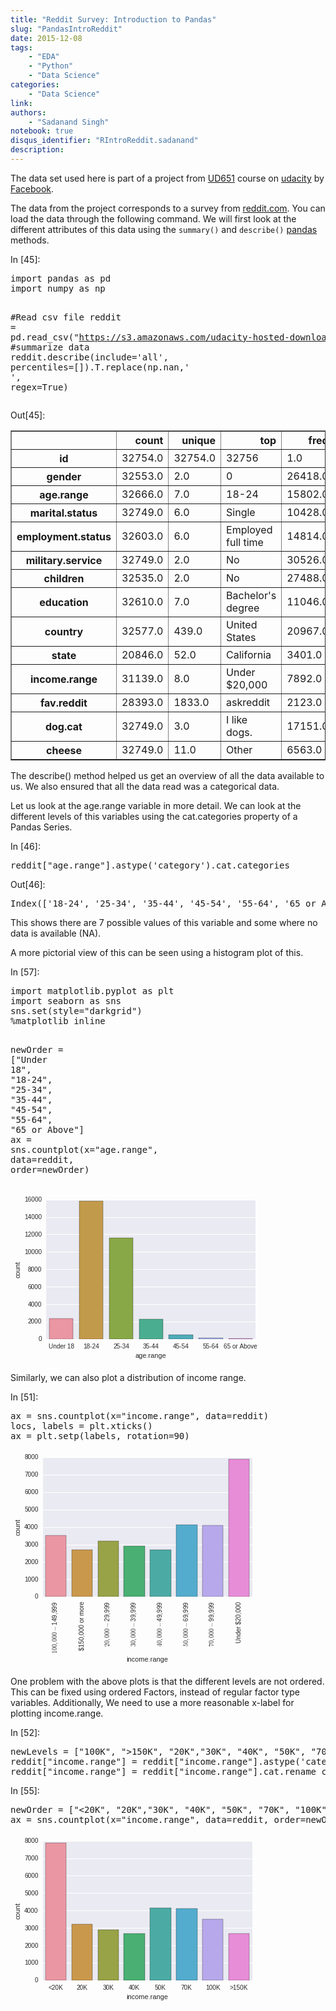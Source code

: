 ```yaml
---
title: "Reddit Survey: Introduction to Pandas"
slug: "PandasIntroReddit"
date: 2015-12-08
tags:
    - "EDA"
    - "Python"
    - "Data Science"
categories:
    - "Data Science"
link:
authors:
    - "Sadanand Singh"
notebook: true
disqus_identifier: "RIntroReddit.sadanand"
description:
---
```


The data set used here is part of a project from [UD651](https://www.udacity.com/course/data-analysis-with-r--ud651) course on [udacity](https://www.udacity.com/) by [Facebook](https://www.facebook.com).

The data from the project corresponds to a survey from [reddit.com](https://reddit.com). You can load the data through the following command. We will first look at the different attributes of this data using the `summary()` and `describe()` [pandas](https://pandas.pydata.org) methods.

<!--more-->

<div class="cell border-box-sizing code_cell rendered">
<div class="input">
<div class="prompt input_prompt">In&nbsp;[45]:</div>
<div class="inner_cell">
    <div class="input_area">
<div class=" highlight hl-ipython3"><pre><span></span><span class="kn">import</span> <span class="nn">pandas</span> <span class="k">as</span> <span class="nn">pd</span>
<span class="kn">import</span> <span class="nn">numpy</span> <span class="k">as</span> <span class="nn">np</span>

<span class="c1">#Read csv file</span>
<span class="n">reddit</span> <span class="o">=</span> <span class="n">pd</span><span class="o">.</span><span class="n">read_csv</span><span class="p">(</span><span class="s2">&quot;https://s3.amazonaws.com/udacity-hosted-downloads/ud651/reddit.csv&quot;</span><span class="p">)</span><span class="o">.</span><span class="n">astype</span><span class="p">(</span><span class="nb">object</span><span class="p">)</span>
<span class="c1">#summarize data</span>
<span class="n">reddit</span><span class="o">.</span><span class="n">describe</span><span class="p">(</span><span class="n">include</span><span class="o">=</span><span class="s1">&#39;all&#39;</span><span class="p">,</span> <span class="n">percentiles</span><span class="o">=</span><span class="p">[])</span><span class="o">.</span><span class="n">T</span><span class="o">.</span><span class="n">replace</span><span class="p">(</span><span class="n">np</span><span class="o">.</span><span class="n">nan</span><span class="p">,</span><span class="s1">&#39; &#39;</span><span class="p">,</span> <span class="n">regex</span><span class="o">=</span><span class="kc">True</span><span class="p">)</span>
</pre></div>

</div>
</div>
</div>

<div class="output_wrapper">
<div class="output">


<div class="output_area">
<div class="prompt output_prompt">Out[45]:</div>


<div class="output_html rendered_html output_subarea output_execute_result">
<div>
<table border="1" class="dataframe">
  <thead>
    <tr style="text-align: right;">
      <th></th>
      <th>count</th>
      <th>unique</th>
      <th>top</th>
      <th>freq</th>
    </tr>
  </thead>
  <tbody>
    <tr>
      <th>id</th>
      <td>32754.0</td>
      <td>32754.0</td>
      <td>32756</td>
      <td>1.0</td>
    </tr>
    <tr>
      <th>gender</th>
      <td>32553.0</td>
      <td>2.0</td>
      <td>0</td>
      <td>26418.0</td>
    </tr>
    <tr>
      <th>age.range</th>
      <td>32666.0</td>
      <td>7.0</td>
      <td>18-24</td>
      <td>15802.0</td>
    </tr>
    <tr>
      <th>marital.status</th>
      <td>32749.0</td>
      <td>6.0</td>
      <td>Single</td>
      <td>10428.0</td>
    </tr>
    <tr>
      <th>employment.status</th>
      <td>32603.0</td>
      <td>6.0</td>
      <td>Employed full time</td>
      <td>14814.0</td>
    </tr>
    <tr>
      <th>military.service</th>
      <td>32749.0</td>
      <td>2.0</td>
      <td>No</td>
      <td>30526.0</td>
    </tr>
    <tr>
      <th>children</th>
      <td>32535.0</td>
      <td>2.0</td>
      <td>No</td>
      <td>27488.0</td>
    </tr>
    <tr>
      <th>education</th>
      <td>32610.0</td>
      <td>7.0</td>
      <td>Bachelor's degree</td>
      <td>11046.0</td>
    </tr>
    <tr>
      <th>country</th>
      <td>32577.0</td>
      <td>439.0</td>
      <td>United States</td>
      <td>20967.0</td>
    </tr>
    <tr>
      <th>state</th>
      <td>20846.0</td>
      <td>52.0</td>
      <td>California</td>
      <td>3401.0</td>
    </tr>
    <tr>
      <th>income.range</th>
      <td>31139.0</td>
      <td>8.0</td>
      <td>Under $20,000</td>
      <td>7892.0</td>
    </tr>
    <tr>
      <th>fav.reddit</th>
      <td>28393.0</td>
      <td>1833.0</td>
      <td>askreddit</td>
      <td>2123.0</td>
    </tr>
    <tr>
      <th>dog.cat</th>
      <td>32749.0</td>
      <td>3.0</td>
      <td>I like dogs.</td>
      <td>17151.0</td>
    </tr>
    <tr>
      <th>cheese</th>
      <td>32749.0</td>
      <td>11.0</td>
      <td>Other</td>
      <td>6563.0</td>
    </tr>
  </tbody>
</table>
</div>
</div>

</div>

</div>
</div>

</div>
<div class="cell border-box-sizing text_cell rendered">
<div class="prompt input_prompt">
</div>
<div class="inner_cell">
<div class="text_cell_render border-box-sizing rendered_html">
<p>The describe() method helped us get an overview of all the data available to us. We also ensured that all the data read was a categorical data.</p>
<p>Let us look at the age.range variable in more detail. We can look at the different levels of this variables using the cat.categories property of a Pandas Series.</p>

</div>
</div>
</div>
<div class="cell border-box-sizing code_cell rendered">
<div class="input">
<div class="prompt input_prompt">In&nbsp;[46]:</div>
<div class="inner_cell">
    <div class="input_area">
<div class=" highlight hl-ipython3"><pre><span></span><span class="n">reddit</span><span class="p">[</span><span class="s2">&quot;age.range&quot;</span><span class="p">]</span><span class="o">.</span><span class="n">astype</span><span class="p">(</span><span class="s1">&#39;category&#39;</span><span class="p">)</span><span class="o">.</span><span class="n">cat</span><span class="o">.</span><span class="n">categories</span>
</pre></div>

</div>
</div>
</div>

<div class="output_wrapper">
<div class="output">


<div class="output_area">
<div class="prompt output_prompt">Out[46]:</div>



<div class="output_text output_subarea output_execute_result">
<pre>Index([&#39;18-24&#39;, &#39;25-34&#39;, &#39;35-44&#39;, &#39;45-54&#39;, &#39;55-64&#39;, &#39;65 or Above&#39;, &#39;Under 18&#39;], dtype=&#39;object&#39;)</pre>
</div>

</div>

</div>
</div>

</div>
<div class="cell border-box-sizing text_cell rendered">
<div class="prompt input_prompt">
</div>
<div class="inner_cell">
<div class="text_cell_render border-box-sizing rendered_html">
<p>This shows there are 7 possible values of this variable and some where no data is available (NA).</p>
<p>A more pictorial view of this can be seen using a histogram plot of this.</p>

</div>
</div>
</div>
<div class="cell border-box-sizing code_cell rendered">
<div class="input">
<div class="prompt input_prompt">In&nbsp;[57]:</div>
<div class="inner_cell">
    <div class="input_area">
<div class=" highlight hl-ipython3"><pre><span></span><span class="kn">import</span> <span class="nn">matplotlib.pyplot</span> <span class="k">as</span> <span class="nn">plt</span>
<span class="kn">import</span> <span class="nn">seaborn</span> <span class="k">as</span> <span class="nn">sns</span>
<span class="n">sns</span><span class="o">.</span><span class="n">set</span><span class="p">(</span><span class="n">style</span><span class="o">=</span><span class="s2">&quot;darkgrid&quot;</span><span class="p">)</span>
<span class="o">%</span><span class="k">matplotlib</span> inline

<span class="n">newOrder</span> <span class="o">=</span> <span class="p">[</span><span class="s2">&quot;Under 18&quot;</span><span class="p">,</span> <span class="s2">&quot;18-24&quot;</span><span class="p">,</span> <span class="s2">&quot;25-34&quot;</span><span class="p">,</span> <span class="s2">&quot;35-44&quot;</span><span class="p">,</span> <span class="s2">&quot;45-54&quot;</span><span class="p">,</span> <span class="s2">&quot;55-64&quot;</span><span class="p">,</span> <span class="s2">&quot;65 or Above&quot;</span><span class="p">]</span>
<span class="n">ax</span> <span class="o">=</span> <span class="n">sns</span><span class="o">.</span><span class="n">countplot</span><span class="p">(</span><span class="n">x</span><span class="o">=</span><span class="s2">&quot;age.range&quot;</span><span class="p">,</span> <span class="n">data</span><span class="o">=</span><span class="n">reddit</span><span class="p">,</span> <span class="n">order</span><span class="o">=</span><span class="n">newOrder</span><span class="p">)</span>
</pre></div>

</div>
</div>
</div>

<div class="output_wrapper">
<div class="output">


<div class="output_area">
<div class="prompt"></div>



<div class="output_png output_subarea ">
<img src="data:image/png;base64,iVBORw0KGgoAAAANSUhEUgAAAZIAAAESCAYAAADXMlMiAAAABHNCSVQICAgIfAhkiAAAAAlwSFlz
AAALEgAACxIB0t1+/AAAIABJREFUeJzt3XucVdV99/HPMBgEByOYATQXCUh/uWCeNonXEIVcvMSo
wZjGilF7MZdHc7NqbVJtMWmsNdpWKU2CkdTWRlOp0ISKFRNviRVofF41afxWJVANKIMzRkZu48w8
f6w1cuY4lzOz58yZke/79ZoXZ9ZZ++zfHmbOd6+991m7rrOzEzMzs8EaU+sCzMxsdHOQmJlZIQ4S
MzMrxEFiZmaFOEjMzKwQB4mZmRUyttoriIjZwHLgOkmLI6IeWArMAl4EPirp1xExH7gEGAcskrQ0
IsYAi4HZ+eUWSNoYEbOAJcB4YJ2kC6q9HWZm1rOqjkgiYgJwPbC6pPkTwBOSjgZuBY6NiAbgGuB4
YA5waV72HKBd0hzgKuDK/BpLgIslHQlMiYi51dwOMzPrXbUPbe0ETgI2l7SdDtwMIOlGSd8HDgfW
SGqVtAN4EDgWmAesyMutAo6LiH2AQyWty+0rgBOqvB1mZtaLqh7aktQB7IqI0uY3AB+OiFOBJuBC
4KD8uEsTMC1/NeXXas+HxRqB50r6bgHeX61tMDOzvtXiZPu+wFOSjgd+AXwJ2F3Wpw7o7KEdoC0/
X97XzMxqoOon23uwmXToCuBOYCFwBzC1pM804J7cdwpAPqTVBmwFDijru6mvFb70Unvn2LH1Q1G7
mdnepK7/LrUJkruAE4FbgKMAAWuBwyJiIml0cQTwaWB/YH5e5hTgbkmdEfFIRBwp6eH8/NV9rbCl
ZXu1tqUm2tvb2bBhfa3L6NH06TOor3dom70aNDZOrKhfXTVn/42IdwLXAoeQRhO/As7KbQcDu4Cz
JW2NiI8ClwPtwNWSvpcv/70JeDvpUuGzJG2KiLeSLiGuB+6VdElfdTQ1bXtVHfp68snH+fGtn+Gg
142vdSndbN66g/ec+XfMnDmr1qWY2RBobJxY0YikqkEyUrwag2T96ot449SGWpfSzVPPtjLjA9c5
SMxeJSoNEn+y3czMCnGQmJlZIQ4SMzMrxEFiZmaFOEjMzKwQB4mZmRXiIDEzs0IcJGZmVoiDxMzM
CnGQmJlZIQ4SMzMrxEFiZmaFOEjMzKwQB4mZmRXiIDEzs0IcJGZmVoiDxMzMCnGQmJlZIQ4SMzMr
ZGy1VxARs4HlwHWSFpe0nwDcKWlM/n4+cAkwDlgkaWlEjAEWA7PzYgskbYyIWcASYDywTtIF1d4O
MzPrWVVHJBExAbgeWF3WPg64DNicv28ArgGOB+YAl+ZlzwHaJc0BrgKuzC+xBLhY0pHAlIiYW83t
MDOz3lX70NZO4CRyYJT4EnADsCt/fziwRlKrpB3Ag8CxwDxgRe6zCjguIvYBDpW0LrevAE6o3iaY
mVlfqhokkjok7Spti4jfAN4u6V9Kmg8Cmkq+bwKm5a+m/FrtQD3QCDxX0ndL7mdmZjVQ9XMkPbgG
+Gx+XJf/3V3Wpw7o7KEdoK1kudK+ZmZWA8MaJBFxMPBW4NaIqAMOiogfAV8GppZ0nQbcQzokNiUv
uw8pRLYCB5T13dTXeidNmsDYsfVDtRk119LSwPpaF9GLyZMbaGycWOsyzGwYDWeQ1EnaBPxGV0NE
/FLSvBwSh0XERNLo4gjg08D+wHzgLuAU4G5JnRHxSEQcKenh/PzVfa24pWV7dbaoRpqbW2tdQq+a
m1tpatpW6zLMbAhUulNY1SCJiHcC1wKHAG0R8VHgdEnP5y6dAJLaIuIK4AGgHVgoaVdELAdOjYi1
wIvAWXm5y4ClEVEP3CvpoWpuh5mZ9a6us/PVf3qhqWnbq2ojn3zycdavvog3Tm2odSndPPVsKzM+
cB0zZ86qdSlmNgQaGyfW9d/Ln2w3M7OCHCRmZlaIg8TMzApxkJiZWSEOEjMzK8RBYmZmhThIzMys
EAeJmZkV4iAxM7NCHCRmZlaIg8TMzApxkJiZWSEOEjMzK8RBYmZmhThIzMysEAeJmZkV4iAxM7NC
HCRmZlaIg8TMzAoZW+0VRMRsYDlwnaTFEXEwsBQYB7wEnC3pmYiYD1yS2xdJWhoRY4DFwOz8cgsk
bYyIWcASYDywTtIF1d4OMzPrWVVHJBExAbgeWF3S/BXgW5LmAsuAiyKiAbgGOB6YA1yalz0HaJc0
B7gKuDK/xhLgYklHAlMiYm41t8PMzHpX7UNbO4GTgM0lbZ8F7siPtwL7A4cDayS1StoBPAgcC8wD
VuS+q4DjImIf4FBJ63L7CuCEqm6FmZn1qqpBIqlD0q6ytu2SOvJhqwuA7wIHAU0l3ZqAafmrKS/X
DtQDjcBzJX235H5mZlYDVT9H0pMcIv8A/FDSfRFxRlmXOqAT2N3D4m35+fK+vZo0aQJjx9YXqHhk
aWlpYH2ti+jF5MkNNDZOrHUZZjaMahIkpJPt6yV1nfPYDEwteX4acE9unwKQD2m1kQ6HHVDWd1Nf
K2tp2T40VY8Qzc2ttS6hV83NrTQ1bat1GWY2BCrdKRz2y38jYgHpBPrlJc1rgMMiYmI+8X4E8ADp
vMj83OcU4G5JncAjEXFkbp8PrBye6s3MrFxVRyQR8U7gWuAQoC0fwpoC7IyIH5EOSf23pAsj4k9J
4dEOLJS0KyKWA6dGxFrgReCs/NKXAUsjoh64V9JD1dwOMzPrXV1nZ5+nF14Vmpq2vao28sknH2f9
6ot449SGWpfSzVPPtjLjA9cxc+asWpdiZkOgsXFiXf+9aneOxPZi7e3tbNgwMi8XmD59BvX1r54L
M8yGg4PEht2GDetZsuJ8Jk0ZX+tSumnZsoPzT1viEZXZADlIrCYmTRlP40H71boMMxsCnrTRzMwK
cZCYmVkhDhIzMyvEQWJmZoU4SMzMrBAHiZmZFeIgMTOzQhwkZmZWiIPEzMwKcZCYmVkhDhIzMyvE
QWJmZoU4SMzMrBAHiZmZFeIgMTOzQhwkZmZWSNVvbBURs4HlwHWSFkdEI3Az8FrgaWCBpLaImA9c
AowDFklaGhFjgMXA7PxyCyRtjIhZwBJgPLBO0gXV3g4zM+tZVUckETEBuB5YXdJ8DfBtSccAG4EF
EdGQ248H5gCX5mXPAdolzQGuAq7Mr7EEuFjSkcCUiJhbze0wM7PeVfvQ1k7gJGBzSdtc4Pv58Qrg
ROBwYI2kVkk7gAeBY4F5uQ/AKuC4iNgHOFTSupLXOKGaG2FmZr2rapBI6pC0q6x5YknbFmBa/moq
6dNU3i6pHagHGoHnSvp2vYaZmdVA1c+R9GB3yeM6oKOsrau9s4d2gLb8fHnfXk2aNIGxY+sHXukI
1dLSwPpaF9GLyZMbaGyc2GeflpaGYapm4Cqp38y6q0WQvBAR+0raSRpJbCId+ppa0mcacE9unwKQ
D2m1AVuBA8r6buprhS0t24es+JGgubm11iX0qrm5laambf32Gakqqd9sb1HpTlUtLv9dBXwkPz4d
WAmsBQ6LiIn5xPsRwAO57/zc9xTgbkmdwCMRcWRun59fw8zMaqCqI5KIeCdwLXAI0BYRZwALgH+K
iC8CAm6T1BERV5DCox1YKGlXRCwHTo2ItcCLwFn5pS8DlkZEPXCvpIequR1mZta7qgaJpJ+Srrwq
94o2ScuAZWVtHcB5PfT9BXDU0FRpZmZF+JPtZmZWiIPEzMwKcZCYmVkhDhIzMyvEQWJmZoU4SMzM
rBAHiZmZFeIgMTOzQhwkZmZWiIPEzMwKcZCYmVkhDhIzMyukoiCJiO/00PZvQ16NmZmNOn3O/hsR
C4BPA7Mj4v6SpyYAB1azMDMzGx36DBJJt0TEvcAtwJ+WPNUB/LyKdZmZ2SjR7/1IJP0KmBsRBwCT
2HO/9AOA5irWZmZmo0BFN7aKiBuAc0n3S+8Kkk5gRpXqMjOzUaLSOyS+D5gqaUc1izEzs9Gn0st/
HwN2VrMQMzMbnSodkTwNPBARDwBtXY2SrhjoCiNiP+AfSOdbxgFXAk8CS4DxwDpJF+S+nwHOzu1f
lnRnREwAlgJvAFqBj0t6fqB1mJnZ0Kh0RPJr4G7SqKS95GswzgMekzQPOAP4a1KIXCzpSGBKRMyN
iBnA+cB7gROBr+flLyWFzXuAFcAXB1mHmZkNgUpHJH/WQ9tgPxW/Ffit/PhA4DlgpqR1uW0FKTgE
rJLUAWyJiE0R8RZgHilgAP4VuJ3ulyabmdkwqjQMXiId0ir9emYwK5R0G/CmiHgMWA1cQvfLiLcA
0/JXUz/tW4Cpg6nDzMyGRkUjEkkvB05E1ANHAscNZoUR8Qlgg6TjI+Iw4A7gxZIudaRLi3eXLTqm
l/bO/tY5adIExo6tH0y5I1JLSwPra11ELyZPbqCxcWKffVpaGoapmoGrpH4z667SQ1svk9QO/CQi
fm+Q6zwauDO/1qP55Pn4kuenAb8CNgPv6KV9CtACHARs6m+FLS3bB1nqyNTc3FrrEnrV3NxKU9O2
fvuMVJXUb7a3qHSnqtIPJJaHxhT2nOcYqCeBw4E7IuL1wDbgsYg4StJ/APOBq3O/iyPiy6TDV5Mk
PRERq3KfvwBOB1YOsg4zMxsClY5I3lvyuJM0Gjh3kOv8BvD3eQ6vfYBPAs8C38mHze6V9BBARNwE
rCNdIfb5vPw3ge9GxNq83McHWYeZmQ2BSs+R/C5ARBwIdEhqGewKJb1Iuuy33FE99F0ELOph+VMH
u34zMxtalR7aei9wM2n6+LqIaAbOLrlk18zM9lKVXv77F8CpkqZKmkL6tPl11SvLzMxGi0qDpE3S
o13f5JFIR3VKMjOz0aTSk+3tEfExYFX+/kQGP0WKmZm9ilQaJJ8GbgC+Rbpq6xHS1VZmZraXq/TQ
1oeBTkmTJE3Oy51cvbLMzGy0qDRIzqT7JbcfBM4a+nLMzGy0qTRIdktqK/m+3/mtzMxs71DpOZI7
I+Ih4EFS+MwD/rlqVZmZ2ahR0YhE0tdIU5Q8DTwFfEbSVdUszMzMRoeKZ/+VtAZYU8VazMxsFBrs
XQ7NzMwAB4mZmRXkIDEzs0IcJGZmVoiDxMzMCnGQmJlZIQ4SMzMrxEFiZmaFVPyBxKEUEWcBF+Vv
LwfWkW7l+1rSp+cXSGqLiPnAJcA4YJGkpRExBlgMzM7LL5C0cVg3wMzMXjbsI5KI2I8UIkeTpqef
D1wDfFvSMcBGYEFENOT244E5wKURMQE4B2iXNAe4CrhyuLfBzMz2qMWI5ATgB3k24WeAT0bEBuBT
+fkVwIWkQFkjqRUgIh4EjiVNGHlL7ruKNDoxM7MaqcU5kjcCDRGxLCLui4h5QIOkXfn5LcC0/NVU
slxTebukdmBMRNQNW/VmZtZNLUYk44DpwBnATOAe4KWS5+uADmB32XJ1pPuglLcjqc/7o0yaNIGx
Y+sHX/EI09LSwPpaF9GLyZMbaGyc2GeflpaGYapm4Cqp38y6q0WQPAM8lN/8n4iIF4AJEbGvpJ2k
EccmYDMwtWS5aaTQ2QxMAYiIfYDSG271qKVl+9BuQY01N7fWuoReNTe30tS0rd8+I1Ul9ZvtLSrd
qarFoa3VwPsAImIKMBH4AfCR/PzpwEpgLXBYREzMJ96PAB4gnReZn/ueAtw9fKWbmVm5YQ8SSZuA
OyLiR6TAuIB09dWnIuJhYBJwWz4ZfwUpPO4DFubzKMuBfSNiLfA5YOFwb4OZme1Rk8+RSLoRuLGs
eV4P/ZYBy8raOoDzqlacmZkNiD/ZbmZmhThIzMysEAeJmZkV4iAxM7NCHCRmZlaIg8TMzApxkJiZ
WSEOEjMzK8RBYmZmhThIzMysEAeJmZkV4iAxM7NCHCRmZlaIg8TMzApxkJiZWSEOEjMzK8RBYmZm
hThIzMysEAeJmZkVUpN7tgNExL7Az4GFwJ3AzcBrgaeBBZLaImI+cAkwDlgkaWlEjAEWA7PzSy2Q
tHHYN8DMzIDajkguB7bmx9cA35Z0DLARWBARDbn9eGAOcGlETADOAdolzQGuAq4c9srNzOxlNQmS
iAgggJVAHXAc8P389ArgROBwYI2kVkk7gAeBY4F5uQ/AKmDu8FVuZmblajUi+TpwESlEACZK2pUf
bwGm5a+mkmWaytsltQNjIqIOMzOriWE/RxIRnwDuk/S/aWACwO6SLnVAR1lbV3tnD+1I6uxrnZMm
TWDs2PpB1zzStLQ0sL7WRfRi8uQGGhsn9tmnpaVhmKoZuErqN7PuanGy/WRgekR8FHg9KRh2RMS+
knaSRhybgM3A1JLlpgH35PYpABGxD9DW3wpbWrYP6QbUWnNza61L6FVzcytNTdv67TNSVVK/2d6i
0p2qYQ8SSWd2PY6IK4ANwLuAjwC3AqeTzp2sBQ6LiImkkcgRwKeB/YH5wF3AKcDdw1i+mZmVqfXn
SLrObXwN+FREPAxMAm6T1AZcATwA3AcszOdRlgP7RsRa4HOky4fNzKxGavY5EgBJpSEwr4fnlwHL
yto6gPOqW5mZmVWq1iMSMzMb5RwkZmZWiIPEzMwKcZCYmVkhDhIzMyvEQWJmZoU4SMzMrBAHiZmZ
FeIgMTOzQhwkZmZWiIPEzMwKcZCYmVkhDhIzMyvEQWJmZoU4SMzMrBAHiZmZFeIgMTOzQmp6h8Ra
aW9vZ8OG9bUuo0fTp8+gvr6+1mWYmVWsJkESEV8D5ub1Xw3cD9wMvBZ4GlggqS0i5gOXAOOARZKW
RsQYYDEwO7/cAkkbB7L+DRvWs/GWWznkwMYh2Z6hsvG5JlhwJjNnzqp1KdYH74iYdTfsQRIR7wXe
IemYiJgE/BdwD3CTpH+OiGuABRFxO3AN8JtAO/DTiLgN+G2gXdKciDgZuBI4d6B1HHJgIzOnHjRE
W2V7kw0b1vO5ld9i/NTJtS6lmx3PNnP9yZ/0jogNu1qMSH5MCgOA54HXAPOAT+W2FcCFwEZgjaRW
gIh4EDg2970l911FGp2YDavxUyfTcPCUWpdhNiIM+8l2SR2Studv/wBYCewnaVdu2wJMy19NJYs2
lbdLagfGRETdcNRuZmavVLOrtiLiNFKQfAFoK3mqDugAdpctUgd09tCOpM4qlWlmZv2o1cn2E4A/
AT4o6YWIeCEi9pW0kzTi2ARsBqaWLDaNdC5lMzAlv84+dA+hHk2aNIGxY/ecgGxpaaB5qDZmiE2e
3EBj48Q++7S0NDAyT/VWXv9ItTfUbzbUanGyfX/gWmCepOdz8yrgI8CtwOmkw11rgcMiYiJpJHIE
8Glgf2A+cBdwCnB3f+tsadne7fvm5tah2JSqaG5upalpW799RirXX1uV1G9WqUp3SmoxIvk4cABw
Wz630Um66urmiPgiIOA2SR0RcQXwAOmqrYWSdkXEcuDUiFgLvAicVYNtMDOzbNiDRNISYEkPT83r
oe8yYFlZWwdwXlWKMzOzAfMUKWZmVoiDxMzMCnGQmJlZIQ4SMzMrxEFiZmaFOEjMzKwQB4mZmRXi
IDEzs0IcJGZmVoiDxMzMCnGQmJlZIQ4SMzMrxEFiZmaFOEjMzKwQB4mZmRXiIDEzs0Jqcs92M6uN
9vZ2NmxYX+syejV9+gzq6+trXYYNkIPEbC+yYcN6vviDO5kwZVqtS3mF7Vue4a8+fBIzZ86qdSk2
QA4Ss73MhCnTaDj4DbUuw15FRm2QRMRC4P3AOOBTkn5a45LMzPZKo/Jke0TMBd4taQ5wHvBXNS3I
zGwvNlpHJPOAFQCSfh4RB0XEvpJ21rguM6siXywwMo3WIDkI+H8l328FpgIba1OOmQ2HDRvWc/vK
x2mcekitS3mFpmc3csbJ9HmxwEgOwiIhOFqDZHfZ93VA50BeYONzTUNXzRDZ+FwTlf55bN66o6q1
DMbmrTuYUWHfli0jr/6B1LTj2eYqVjI4lda0fcszVa5kcEZqXUNpw4b13H/NKg7af2RdNbf5hWfg
khMHfcVcXWfngN5/R4SI+DKwVdI38/dPAG+XtKu2lZmZ7X1G5cl24E7gNICIeCfwpEPEzKw2RuWI
BCAirgKOB9qA35f08xqXZGa2Vxq1QWJmZiPDaD20ZWZmI4SDxMzMCnGQmJlZIaP1cySFRMRxwIWS
PlbS9qdAk6TFFSz/dmCRpHmDXPf3gN+V9G+57QzgD4FdwCbgXEltA33tsvXMBpYD10lanNf756TP
4GwHzpb0fA/L/C3pMzm/Bn5H0vaS5x8E/l3SlUVqq7D+rwFzSb+jfwmcDLyL9OFTgGsk3Vm2zDHA
1UA7aTt/R9JzJc9/F9gh6feqWPd44DukD8hOAL4CnN5f7SXLnwDcKWlMWXvVay9b377Az4GFpJkk
+vvZL+2rz3DVn3/P/xn4WW56FNi/r9rycvXAUmAW8CLwUUm/Hmz9EXEWcFH+9nJJd/b3MxqsiHgM
WCnpD/P3r3h/q7a9MkiyolcZ9Lt8RNRJ6iz5fgbwReCBsq5/A4Sk1oj4FumN57bBFhYRE4DrgdUl
zV8HzpL0eER8CfgU6U23vI6LJP1nRFxNmsdscX7N84F9BlvTQETEe4F3SDomIiYB/wXcDVzWFb69
+AIpIDdGxBXA+cBf5Nf8IPBm4L+rWz2nAmslfT0i3pTr/jH9105EjAMuAzaXtQ9X7aUuZ88bXicV
1N9bnxrUf6+k3y5Z/9LeaivxCeAJSedExB8AxwLfz8sPqP6I2I8UIkcDB5LCuCswKvk59va63d5P
ctu7SP8/XTujXYb1Kqq9OUh6FBFjAJH2auYAL0j6cES8Prc9DzxW0v90Uji0Aw9L+qM8upkBHBwR
x5f8528C5gM3la22GXhdRLwIHAAU/dj9TuAk0ptSlyZgGvA4MAn4RQ/LzZf0Qn68lbQnR0QcCJwJ
fBMYjvnHfwx0vRE8D7yGdBi2rq+Fut48IqIOOBh4MH//GuBLwFdJIV01kkp3AN4IPJUf91l79iXg
BlLoA8Nbe8k6AwhgJanurq/BvNaw18/gaj0d+ByApBu7GgdZ/wnAD/JRhWdIO239ioixwLeAmaSd
tiskrY6Ix4HbgW3A18oWOwu4ETgtIo6VdH9un5xHUYcCKyR9teSIQwfwAmlH8SbgWkkP5lHoL0jv
XV8B3pPruF7S9/qq3edIykjqIP0gb5F0LHBgRBxG+iX7R0kfIgVC157/HwPzJM0F3hwRR+WXGivp
g6V7EJJ2lu9RZF8A1pECqk7SD4tuQw8f0LwEuD0ifkYKyO/0sNwLebv2A84h/fJCGrlcRgrLqsv1
dx1SO5/0htYBfDYi7o2I70bE5J6WzYeG/gdolPSPufmPgUWkP8RhERH/Afwj8FnSG9uFfdUeEbNI
szP8C93fCIe9dlKQXUT3qYf6/dn30qcW9b8tIlZGxP0R8YHc9rl+6n8D8OGI+PeIuCUiDsjtg6n/
jUBDRCyLiPsiovQQeF8/x98Bdkk6jhRaXYfZxwL3SOoWInmH6WOkQ+W3kkKly2zg94FjgPPyyP5v
gEvyIfl7Se87y0ijaIAPAqvyMm/K/d4PXJEDtVcOku66/mh+XfIBx6dIe/BvAx7Obfflf38DmA78
e0T8iLQn0TVd1tpKVph/Gf4KOEJSAO0RcUqRjejF9aQRx2zgfuDCXurZjzSz8rWSnsiHmXZI6tqe
Qe2ZDkZEnEb6Y/gC8A/Al3JgryPtMb2CpLskzQKeiIgvR8ShpMNkyyiwZz1Qko5izyHKm4Ev91N7
15v3y3K4DGvtEfEJ4D5J/5ub6kj19/ezf8U21uhn/zjwFUknk3aGbgT+if7r3xd4StLxpL3yIr87
40jvC2eQfn+/k9v7+z14N3APgKRngN05AMj9y80FNkh6inS05LR8rgdgnaTteVTUNcp4q6Q1+fkH
gf9DOnx3Ym47jbTzeDhwVET8kBQskCbK7dXeemhrG+kQUqkDSXuy0H3Pu3Ro3xU0XQHcCfxU0gml
L5QPbZVPLNmbRqBTUteUoD8k/UJ9v8LlK3WYpJ/kx/cACyLiI8DnSdvxftJ2rQBulfSd3Pc04OiI
+AkwBXhNRDwh6ZYhrq+bPLL4E+CDeaT0o5KnVwJ/FxFHks6BdAILgKPzHj2kP6yFpP/rGbn+15IO
IV4s6etUQT5mvUXSU5IeyYdKH5XUdb6hp9rPBt4K3Jp3LA7KOyZ3DGft2cnA9Ij4KGkvfSfdbxzX
489eUvn/zzeADw13/ZI2kfbOkbQhIp4B/kdS18zgvf38N5MPhZLOZ1xZoP5ngIfy0YcnIuKFiHhd
Dz+jv+vndepII3Ho+f3kLNL/1U9z3/GkUUX57KNjeOU5kzqgQ9KvI+JX+XDmUcAngcOApZKu6qe+
l+2tQfJfpMNQb5b0y4hoJE238tVe+neSDju9G/gp6SoWSMHzlvxLsjUi/oz0B1SJrr2brcCkiJgk
qQX4TeAnvS82aJsjYpakx/M6Hpe0nHRlFwARcRlwf+kxYkkXlzx/LnDIMITI/sC1pEOGz+e224Cv
SnqUdGjuZ5IeZs//BXkE8njucxTwmKTrSaOxrqtZzq3yG/ExpL3RP4yIqcBEYFFE/HlftZNGt13b
8UvtuSJwOGtH0pkldVwBbAA+GRFN/fzsy/9/Hq3Bz56I+DjwFkkLI+J1pKvnro2Ihf3Ufxdpz/wW
iv/urAaW5PVOARry+8MrfofLlltDCoLbI12oQX6j72k79wE+DLwtv28QEWeTDo/dBLwrn/PoJJ3v
egL4WUQcJek/gPexZ5SznHQI7yFJHRHxMPD1SBfcvAa4WtLn+9rgvTJIJL0UEQuAmyOik/Rz+Lyk
LblLaXp3Pb4e+F5EzCfdC2WMpB0R8QXgzojYDfynpGd6+o8HiIgPkc5VBPDOiPispBMj4nPAqojY
QfrD/aci2xdpIstrSYfZ2iJdXnwB8PcRsZN0ae85PSz6f4Ff5mO6ncAPJfUWrtX0cdKI8ba8h94J
XAHcGOmChG1AT5dhng8sjoiXSHtlPW1jtX0TWBoR95P+CD9DOrHZX+2lRtq8RYvov/5K+gyHHwAf
j3Speh3p599aQW035D5/QLoM/+zBFiBpU0TckUeVDew5jNzfz+g24P0RcR9QTxodQM+/DycBD3SF
SLaMdDJNUpr8AAADBklEQVT+VuA/SYfUDgW+IemFiPgi6e+jg7QD+7t5uTtI509OzfU/lA9rde3Q
9jdy8lxbZmZWjE+2m5lZIQ4SMzMrxEFiZmaFOEjMzKwQB4mZmRXiIDEzs0IcJGZmVoiDxKxG8oct
zUa9vfKT7WYDERF/S5rgrp50q4AvRLrx1snAemAj8LykP4s02+zlQBtpnqTPSHqy7PV+SZqK41Dg
zIi4nPRJ5XbgadKnqjtJtxe4EjiFNM/ZmZIejXTrgq/kvj8EPiTpuIiYTpomfBxpEsI/1xDcOMms
Px6RmPUh0nTiT0iaI+lo4MSIeAfpzf7w/O8pQEee2+gG4FRJHwD+mjSzc09+KenMPFvrbtK8Yu8F
JgMnKN3OYH/gv/O8W7eyZ0qNG4CP5clC38WeSUYXAVfldc8HvhHpHhdmVeVfMrO+tQJviogHgJdI
kwAeCqyRtJs01ffduW+Qbqh1Rz5sVUfvf2M/AZDUnifgW53nCHsL8LqSfl0zxv4vcGike1iMk9R1
t75/Yc+cTO8Bvprnj4N0S+WD2HNzLbOqcJCY9W0BabbkuflN/xG631IA9kz13QlslPS+Cl53F7w8
q+wC4N2SXoyIO8r6tZU8ruOVU4J3lDzuJN1zpnQiP7Oq86Ets75NBtbnEDmSNEX864HfjIj6SDcC
67oL3/+Q7lnxNoCIeE9EfKaC19+UQ2Qm6XDZuN465/uadETEjNx0WsnTD5BmTiYiJkfE3wxkQ80G
y0Fi1rfbgN/KU3ufDvwlabr6VaSpur9NuuPkS5J2kkYXN+UpxK8iH5qKiD+KiJPya5aOKO4CxuZp
z/+YdKL+jyLdHbG3qbkvBlZGxL8CT5IOuUG6HfT8XOsq9tzJ06yqPI282QBFuuvhecDf55HK9/Pj
2/tecsjWfyrpzpxPR8TFwHRJPd462Ww4+ByJ2QDlu8i9GVibbxT2GOmmQsNlLPCvEbGNdMXXucO4
brNX8IjEzMwK8TkSMzMrxEFiZmaFOEjMzKwQB4mZmRXiIDEzs0IcJGZmVsj/B+yZ0OM83N6wAAAA
AElFTkSuQmCC
"
>
</div>

</div>

</div>
</div>

</div>
<div class="cell border-box-sizing text_cell rendered">
<div class="prompt input_prompt">
</div>
<div class="inner_cell">
<div class="text_cell_render border-box-sizing rendered_html">
<p>Similarly, we can also plot a distribution of income range.</p>

</div>
</div>
</div>
<div class="cell border-box-sizing code_cell rendered">
<div class="input">
<div class="prompt input_prompt">In&nbsp;[51]:</div>
<div class="inner_cell">
    <div class="input_area">
<div class=" highlight hl-ipython3"><pre><span></span><span class="n">ax</span> <span class="o">=</span> <span class="n">sns</span><span class="o">.</span><span class="n">countplot</span><span class="p">(</span><span class="n">x</span><span class="o">=</span><span class="s2">&quot;income.range&quot;</span><span class="p">,</span> <span class="n">data</span><span class="o">=</span><span class="n">reddit</span><span class="p">)</span>
<span class="n">locs</span><span class="p">,</span> <span class="n">labels</span> <span class="o">=</span> <span class="n">plt</span><span class="o">.</span><span class="n">xticks</span><span class="p">()</span>
<span class="n">ax</span> <span class="o">=</span> <span class="n">plt</span><span class="o">.</span><span class="n">setp</span><span class="p">(</span><span class="n">labels</span><span class="p">,</span> <span class="n">rotation</span><span class="o">=</span><span class="mi">90</span><span class="p">)</span>
</pre></div>

</div>
</div>
</div>

<div class="output_wrapper">
<div class="output">


<div class="output_area">
<div class="prompt"></div>



<div class="output_png output_subarea ">
<img src="data:image/png;base64,iVBORw0KGgoAAAANSUhEUgAAAYkAAAFcCAYAAAA9LkIhAAAABHNCSVQICAgIfAhkiAAAAAlwSFlz
AAALEgAACxIB0t1+/AAAIABJREFUeJzt3XuYHFW97vHvJEEgTIBEJgmgAkb4+Sjo2SLIJUKCCijX
IIqbKBtxI14QRIGjomjwghwQb4iKQhRFzVGUIEgQEBAUIWzdR/DZvkIw4RJIBmaAhEASJnP+WNWZ
nmFqZpCurq7J+3mePOlefal3errn16vWqlVtvb29mJmZDWZM2QHMzKx1uUiYmVkuFwkzM8vlImFm
ZrlcJMzMLJeLhJmZ5RpX5JNHxGbAj4CJwMbAWcAi4HvApsCdkj6c3feDwLuz9jMkXRMR44G5wEuA
lcBRkh4vMrOZmfUpuidxLPB3STOBI4GvkQrEqZLeAEyOiBkR8XLgeOCNwIHAednjTycVkr2B+cAp
Bec1M7M6RReJR4HJ2eUXA48B0yTdmbXNJxWFfYEFktZJWg4sjYhXAjOz+wBcCRxQcF4zM6tTaJGQ
NA94WUT8HbgeOA3oqrvLcmBq9q9zmPblwJQi85qZWX+FFomIeA+wWNIrgTcDlw64SxvQC6wZJNdg
7V5DxMysiQoduAb2BK4BkHRXNhC9ad3tU4GHgIeB1+S0Twa6ga2BpcNt8Nlne3rHjRvbkPBmZhuQ
tsEaiy4Si4DdgF9FxLbACuDvEbGHpD8Bs4BzsvudGhFnkHYpTZR0b0QsyO7zZeAI4OrhNtjdvaqY
n8TMbBTr6JgwaHvRReI7wA8j4iZgI+D9wDLgBxExFrhJ0m0AEXEJcCfQA5ycPf67wE8jYmH2uKMK
zmtmVpienh4WL76v7Bhsv/3LGTt2ZHtc2kbbUuGdnStG1w9kZqPGokX38M9L/szLJm1bWob7ux5i
h+Nex7RpO/Zr7+iYUMruJjMzq/OySdsyrWOHsmOMmJflMDOzXC4SZmaWy0XCzMxyuUiYmVkuFwkz
M8vlImFmZrlcJMzMLJeLhJmZ5XKRMDOzXC4SZmaWy0XCzMxyuUiYmVkuFwkzM8vlImFmZrlcJMzM
LJeLhJmZ5XKRMDOzXC4SZmaWq9DTl0bEccB7gF6gDdg1+/c9YFPgTkkfzu77QeDdWfsZkq6JiPHA
XOAlwErgKEmPF5nZzMz6FNqTkHSJpJmS9gM+A/yIVCBOlfQGYHJEzIiIlwPHA28EDgTOy57idFIh
2RuYD5xSZF4zM+uvmbubPgd8GZgm6c6sbT6pKOwLLJC0TtJyYGlEvBKYmd0H4ErggCbmNTPb4BW6
u6kmInYDHgR6gK66m5YDU4EngM5B2qfWtS8HphQe1szM1mtWT+J4YB6whjQ2UdNGGq9YM0iuwdp7
iwpoZmbP1ZSeBGl30onAWmCLuvapwEPAw8BrctonA93A1sDS4TY0ceJ4xo0b25jUZmYN1N3dTifL
yo7BpEntdHRMGNF9Cy8SEbEt8LSkNdn1/46IN0i6HZgFnAMsAk6NiDNIu5QmSro3IhZk9/kycARw
9XDb6+5eVdBPYmb2wnR1rSw7ApBydHau6NeWVzSa0ZMY2AP4BDA3IsYCN0m6DSAiLgHuJI1bnJzd
97vATyNiIbAMOKoJec3MLNPW2zu6dvN3dq4YXT+QmY0aixbdQ88Vy5jWsUN5GTr/ydjDpzBt2o79
2js6JrQNdn8fcW1mZrlcJMzMLJeLhJmZ5XKRMDOzXC4SZmaWy0XCzMxyuUiYmVkuFwkzM8vlImFm
ZrlcJMzMLJeLhJmZ5XKRMDOzXC4SZmaWy0XCzMxyuUiYmVkuFwkzM8vlImFmZrlcJMzMLJeLhJmZ
5RpX9AYi4mjgY9nVzwB3ApcCWwAPArMlrY2IWcBpwMbABZLmRsQY4EJg5+zxsyUtKTqzmZklhfYk
ImIzUoHYEzgYmAWcC1wsaS9gCTA7Itqz9v2B6cDpETEeOAbokTQdOBs4q8i8ZmbWX9E9iQOAqySt
BR4B3h8Ri4ETstvnAyeSisUdklYCRMStwD7ATOCy7L4LSL0KMzNrkqLHJF4KtEfE5RFxc0TMBNol
rc5uXw5Mzf511j2uc2C7pB5gTES0FZzZzMwyRfckNga2B44EpgE3AM/W3d4GrAPWDHhcG9A7SDuS
eosIamZmz1V0kXgEuC37w35vRDwJjI+ITSQ9Q+opLAUeBqbUPW4qqaA8DEwGiIiNgLXDbXDixPGM
Gze2sT+FmVkDdHe308mysmMwaVI7HR0TRnTfoovE9cD3gK9ExGRgAmkc4nDgZ8ARwNXAQmCXiJhA
6kHsDnwA2Jw02H0tcAhw3XAb7O5e1fifwsysAbq6VpYdAUg5OjtX9GvLKxqFjklIWgr8KiJuJBWD
D5NmKZ0QEbcDE4F52cD2mcAtwM3AnGzc4gpgk4hYCJwEzCkyr5mZ9dfW2zu6dvF3dq4YXT+QmY0a
ixbdQ88Vy5jWsUN5GTr/ydjDpzBt2o792js6Jgw6KchHXJuZWS4XCTMzy+UiYWZmuVwkzMwsl4uE
mZnlcpEwM7NcLhJmZpbLRcLMzHK5SJiZWS4XCTMzy+UiYWZmuVwkzMwsl4uEmZnlcpEwM7NcLhJm
ZpbLRcLMzHK5SJiZWS4XCTMzy+UiYWZmucYV+eQRsS/wc+BuoA34K/AF4FJgC+BBYLaktRExCzgN
2Bi4QNLciBgDXAjsnD3lbElLisxsZmZ9mtGTuEnSfpJmSjoZOBe4WNJewBJgdkS0Z+37A9OB0yNi
PHAM0CNpOnA2cFYT8pqZWaYZRaJtwPUZwK+zy/OBA4HdgDskrZT0NHArsA8wM7sPwILssWZm1iTN
KBKvioirI+L3EfFmoF3S6uy25cDU7F9n3WM6B7ZL6gHGRMTAomNmZgUpukjcA3xe0kGkXUffp3/P
og1YB6wZ8Lg2oHeQdiT1FhPVzMwGKnTgWtJS4GfZ5cUR8QiwdURsIukZUk9hKfAwMKXuoVOBG7L2
yQARsRGwdrhtTpw4nnHjxjb05zAza4Tu7nY6WVZ2DCZNaqejY8KI7lv07KajgFdKmhMRW5EKwfeB
w0nF4wjgamAhsEtETCD1IHYHPgBsDswCrgUOAa4bbpvd3asK+EnMzF64rq6VZUcAUo7OzhX92vKK
RtG7m64CXhsRt5IGoD8AfB44ISJuByYC8yStBc4EbgFuBuZk4xZXAJtExELgJGBOwXnNzKxOW2/v
6NrF39m5YnT9QGY2aixadA89VyxjWscO5WXo/CdjD5/CtGk79mvv6Jgw6KQgH3FtZma5XCTMzCyX
i4SZmeVykTAzs1wuEmZmlstFwszMcrlImJlZLhcJMzPL5SJhZma5XCTMzCyXi4SZmeVykTAzs1wj
KhIR8YNB2n7T8DRmZtZShjyfRETMJi3vvXNE/L7upvHAi4sMZmZm5RuySEi6LCJuAi4DPlt30zrg
bwXmMjOzFjDsmekkPQTMiIgtSScJqq05viXQVWA2MzMr2YhOXxoR3wT+A3iUviLRC7y8oFxmZtYC
RnqO6/2AKZKeLjKMmZm1lpFOgf078EyRQczMrPWMtCfxIHBLRNwCrK01SjpzuAdGxCakQe45wDXA
pcAW2XPOlrQ2ImYBpwEbAxdImhsRY4ALgZ2zp5otackI85pZA/T09LB48X1lxwBg++1fztixY8uO
scEZaZF4ArjuX9zGZ0hjGQDnAhdL+kVEnAvMjohfZO3/C+gB/hwR84B3Aj2SpkfEQcBZpHERM2uS
xYvv49Sr/8hmk7ctNcdTyx/ivINg2rQdB729VYrZaCxkIy0SnxukbdhdVRERQABXkwa89wVOyG6e
D5wILAHukLQye8ytwD7ATNLUW4AFpF6FmTXZZpO3ZcI225UdY0iLF9/H9Vfey5SO8nIu61zCmw/N
L2RVNdIi8SxpNlO9bmCrYR53HvBh4L3Z9QmSVmeXlwNTs3+ddY/pHNguqScixkREm6SBOczMmNKx
HS/ZZlrZMUadERUJSet7DRExFngDqVeQKyLeA9ws6f7UoQBgTd1d2kgH5a0Z8NA2UkEa2I4LhJlZ
c420J7GepB7gjxFx3DB3PQjYPiLeDmxL+qP/dERsIukZUk9hKfAwMKXucVOBG7L2yQARsRF1A+ZD
mThxPOPGja59gmZl6e5uLzvCepMmtdPRMWHQ21LO7uYGGsRQGSHl7GRZExMNbric9UZ6MN3AgjAZ
+LehHiPpXXWPPxNYDOwKHA78DDiCNFaxENglIiaQehC7k9aL2hyYBVwLHMIIB867u1eN5G5mNgJd
XSvLjrBeV9dKOjtX5N7WCobKWLu9FQyWM69ojLQn8ca6y72kkv18ZhrVjtL+EvCziDgFEDBP0rqs
iNxCmt00R9LqiLgCODQiFgJPAUc/j+2ZmVkDjHRM4r0AEfFiYJ2k59WvkzSn7urMQW6/HLh8QNs6
4Njnsx0zM2uske5ueiPpILjxQFtEdAHvlnRnkeHMzKxcI12W48vAoZKmSJoMvBs4v7hYZmbWCkZa
JNZKuqt2JetBrCsmkpmZtYqRDlz3RMQ7SEc+AxxIGmQ2M7NRbKRF4gPAN4GLSLOb/gK8v6hQZmbW
Gka6u+lgoFfSREmTsscdVFwsMzNrBSMtEu8CDq27/hZ83IKZ2ag30iKxRlL9shheQ8nMbAMw0jGJ
ayLiNuBWUmGZCfy8sFQN4jXmzcxemJEecf2liLge2JO0xMYHJd1eaLIGWLz4PpZc9jO2e3FHaRmW
PNYJs9816taYN7MNw4hXgZV0B3BHgVkKsd2LO5g2ZeuyY5iZVdJIxyTMzGwD5CJhZma5XCTMzCyX
i4SZmeVykTAzs1wuEmZmlmvEU2DNfHCi2YbHRcJGbPHi+/jJ5cezVcempWV4tPNpjn7793xwolmT
FFokImJT4AfAFNKpT88CbiedCnUL4EFgtqS1ETELOA3YGLhA0tyIGANcCOycPeVsSUuKzGxD26pj
U6ZsvVnZMcysSYoekzgUWChpBnAk8BXgXOASSXsBS4DZEdGete8PTAdOj4jxwDFAj6TpwNmkImNm
Zk1SaE9C0ry6qy8FHgD2BU7I2uYDJ5KKxR2SVgJExK3APqSFBC/L7ruA1KswM7Mmacrspoj4E/Bj
4CRggqTV2U3LganZv866h3QObJfUA4yJiLZmZDYzsyYVCUl7ALOAecCzdTe1AeuANQMe0kY6Z8XA
diT5XBZmZk1S9MD1rsBySQ9I+u+sF/BURGwi6RlST2Ep8DBpcLtmKnBD1j45e66NgLUMY+LE8Ywb
l6ZHdne309XIH+hfNGlSOx0dE8qO8YJ1d7eXHQEYPa9nFbTK7xyG/r2nnN3NDTSI4d6b3d3tdLKs
iYkG93w+Q0VPgd0L2B74eERMASYAVwCHAz8DjgCuBhYCu0TEBFIPYnfgA8DmpB7ItcAhwHXDbbC7
e9X6y11dKxv3k7wAXV0r6excUXaMF6wKr2erHMsBo+N4jlb5ncPQv/dWyTncZ72Vc+YVjaKLxHeB
uRHxe+BFpD/8fwF+GhGnAALmSVoXEWcCtwA9wBxJqyPiCuDQiFgIPIXPq23DWLz4Pj5yzRcZP3mL
UnOsWv4E33zrGT6ewyqv6NlNa4DZg9w0c5D7Xg5cPqBtHXBsIeFs1Bo/eQs223Zi2THMRgWv3WRm
ZrlcJMzMLJeLhJmZ5fICfy2gVWbkjIbZOFXRKr9z8O/dhuYi0QIWL76PO37yQbbZanxpGZY+ugqO
/rZn4zTJ4sX3cfJV89h0ckepOZ5e3snXDz7Kv3fL5SLRIrbZajzbTWmdA5eseJtO7qB9m63LjmE2
JI9JmJlZLhcJMzPL5SJhZma5XCTMzCyXi4SZmeVykTAzs1wuEmZmlstFwszMcrlImJlZLhcJMzPL
5SJhZma5XCTMzCyXi4SZmeUqfBXYiPgSMCPb1jnA74FLgS2AB4HZktZGxCzgNGBj4AJJcyNiDHAh
sHP2dLMlLSk6s5mZJYX2JCLijcBrJO0FHAB8DTgXuCRrWwLMjoj2rH1/YDpwekSMB44BeiRNB84G
zioyr5mZ9Vf07qY/AO/MLj8OvAiYCVyZtc0HDgR2A+6QtFLS08CtwD7Zfedn911A6pGYmVmTFFok
JK2TtCq7+p/A1cBmklZnbcuBqdm/zrqHdg5sl9QDjImItiIzm5lZn6acmS4iDiMVibcAb627qQ1Y
B6wZ8JA2oHeQdiT1DrWtiRPHM25cOl9vd3c7Xf967IaZNKmdjo4Jubd3d7fzYBPz5BlJzlYwVM5W
yQjO2WjD5+xubqBBjOQz1MmyJiYa3HA56zVj4PoA4NPAWyQ9GRFPRsQmkp4h9RSWAg8DU+oeNhW4
IWufnD3PRsDa4bbX3b1q/eWurpWN+jFekK6ulXR2rhjy9lYwGnK2SkZwzkarQs4qf4byikbRA9eb
A18B3ibp8ax5AXB4dvkI0i6ohcAuETEhG8TeHbglu++s7L6HANcVmdfMzPoruidxFLAlMC8bS+gF
/gO4NCJOAQTMk7QuIs4kFYYeYI6k1RFxBXBoRCwEngKOLjivmZnVKbRISPoe8L1Bbpo5yH0vBy4f
0LYOOLaQcGZmNiwfcW1mZrlcJMzMLJeLhJmZ5XKRMDOzXC4SZmaWy0XCzMxyuUiYmVkuFwkzM8vl
ImFmZrlcJMzMLJeLhJmZ5XKRMDOzXC4SZmaWy0XCzMxyuUiYmVkuFwkzM8vlImFmZrlcJMzMLJeL
hJmZ5Sr0HNcAEbEzcAVwvqQLI6IDuBTYAngQmC1pbUTMAk4DNgYukDQ3IsYAFwI7Z083W9KSojOb
mVlSaE8iIsYD3wCur2s+F7hY0l7AEmB2RLRn7fsD04HTs8ceA/RImg6cDZxVZF4zM+uv6N1NzwBv
BR6ua5sB/Dq7PB84ENgNuEPSSklPA7cC+wAzs/sALMgea2ZmTVJokZC0TtLqAc0T6tqWA1Ozf511
9+kc2C6pBxgTEW1FZjYzsz6Fj0kMYk3d5TZg3YC2WnvvIO1I6h3qySdOHM+4cWMB6O5up+sFRW2M
SZPa6eiYkHt7d3c7DzYxT56R5GwFQ+VslYzgnI02fM7u5gYaxEg+Q50sa2KiwQ2Xs14ZReLJiNhE
0jOknsJS0u6oKXX3mQrckLVPBoiIjYC1wz15d/eq9Ze7ulY2LvUL0NW1ks7OFUPe3gpGQ85WyQjO
2WhVyFnlz1Be0ShjCuwC4PDs8hHA1cBCYJeImJANYu8O3JLdd1Z230OA65qc1cxsg1ZoTyIiXgd8
BdgOWBsRRwKzgZ9ExCmAgHmS1kXEmaTC0APMkbQ6Iq4ADo2IhcBTwNFF5jUzs/4KLRKS/kyaoTTQ
c9okXQ5cPqBtHXBsIeHMzGxYPuLazMxyuUiYmVkuFwkzM8vlImFmZrlcJMzMLJeLhJmZ5XKRMDOz
XC4SZmaWy0XCzMxyuUiYmVkuFwkzM8vlImFmZrlcJMzMLJeLhJmZ5XKRMDOzXC4SZmaWy0XCzMxy
uUiYmVmuQk9f2ggRMQd4E7AxcEJ2SlQzM2uClu5JRMQM4PWSppPOdf3VUgOZmW1gWrpIADOB+QCS
/gZsHRGblBvJzGzD0epFYmugs+76o8CUkrKYmW1wWn1MYs2A621A7/N5giWPdQ5/pwIteayT7UZw
v6WPrio8y3Dbf8kI7vdo59OFZ3mh21+1/IkmJHnhGZ5eXu57c6QZnlr+UBOSjCTD0J+kZZ1LmhNm
iO3vwiuGvd/9XeW+nvd3PcQOz+O7dltv7/P6m9tUEXEG8Kik72bX7wVeLWl1ucnMzDYMrb676Rrg
MICIeB2wyAXCzKx5WronARARZwP7A2uB92UD2GZm1gQtXyTMzKw8rb67yczMSuQiYWZmuVwkzMws
l4uEmZnlcpGouIh4Q0QclV2eWnYeMxtdWv2I66aLiDZgK2C1pCfLzjOUiDgH2AGYBswDPhARkySd
VG6yPlV5PZ2zsaqQsyIZNwJmAwcAU0krTiwFrgbmSVpXdAZPgc1ExE7A14HXAh3AImAz4LfApyU9
XGK8QUXETZJmRMSNkmZmbX+QtHcLZKvE6+mcjVWFnFXIWBMR/xdYDFwJLCctTTQVOAKYKOmYojN4
d1Ofi4DTJW0D7EGq1NuTjvr+aYm5hjI2IsaRrWcVEVsBLyo30npVeT2ds7GqkLMKGWteIul0SbdK
+oeSmyWdDEQzArhI9Bkr6a7s8l+A3SX1SPoF0KrLk58P3AbsEhHXAv8FfLHcSOtV5fV0zsaqQs4q
ZKx5IiKOjIiNaw0RsUlEvAtoyqqgHpPoc3dE/AS4E3gLcCtARHwf+J8ygw0m25/6ALAvsFPWLEnl
LtPap/713J/+r+ffyww2gHM2VhVyViFjzTHAucB5EdFOWhl7BbAA+PdmBHCR6PMh4HBgR+Cbkn6T
tX+97ltHy5DUGxFnAYdI+u+y8wyi9nq+AriMtE8VWu/1dM7GqkLOKmQEQFIncGxEbEo6l04v8Egz
Fzr1wPUAVZjxUBMRvwZeDfyVunNvSHpnaaEyVRkcdM7GqkLOKmSsyVa//ip9J2BrI2W+D/hYMxY8
9ZhEJiJ2iohrgIdIU8zuiIgHIuLiiNi65Hh5zgPeS3oTfavuXyuoyuCgczZWFXJWIWPNd4EPSdpJ
0t6S9pK0I/BJ4OJmBHCR6FOlN07N/wP2A04BTgb2Jg1et4KqDA46Z2NVIWcVMtasHqy3IOnPwEbN
COAxiT4D3zhfk9QD/CIiTi0x11B+CNxMmtHURioYc4F3lBkqU5WJAM7ZWFXIWYWMNTdExNXAfNLu
JoDJpJOx/bYZAVwk+lRpxkPN5pLOr7t+R0TcWFqa/qoyEcA5G6sKOauQEQBJn42IGcBMYFfS2OPD
pLGTPzcjgweuM9mAdW3GwyPAlZKeiIhdWu2NUxMRNwOnSboju74HcI6kfctN1qcqEwGcs7GqkLMK
GQEiYgf6L8vxEHCNpIeasX0XiUyVZjzURMTOpMyvypruAk5pxoyH4VTl9XTOxqpCzipkrImIM4BD
gF/TN7tpKnAw8GNJXy86gweu+1Ru4FrS3ZLeJGnr7N/+rVAgMlV5PZ2zsaqQswoZa2YBe0r6oqSL
JH1X0hxS7vc0I4CLRJ8qzXgAICJOi4h7ImJZRCyv/Ss7V6Yqr6dzNlYVclYhY81q0jESA21Nk/5+
e+C6T5VmPNQcA0yXtKzsIIOoyuvpnI1VhZxVyFhzKnBjRDxG3+ymKaS/3Sc3I4CLRJ/KzHiocwsw
vuwQOaryejpnY1UhZxUyAiDpNiCyweutyWY3NWvQGjxwXWkR8SngLOBJ4FnSoFavpMmlBjOzwkXE
YcAE0kynx4rajnsSIxAR3wG6gOsl/a7sPHXeBWzborubcrXw69mPczZWFXJWIWOdLYE7SGendJEo
2WclLYuIVjmhT81vgHagZYtEzlz0lns9nbOxqpCzChlrImIT+laBXSZptaQfNmPb3t00QFUOsAGI
iHtJ3yKeoMV2N1VlLrpzNlYVclYhY82AVWAfpW8V2EV4FdjmqugqsDtJGitpkqTJkjpaoUBkqjIX
3Tkbqwo5q5Cxpn4V2L0k7SnpFXgV2FJU6Y0DgKR1ZWcYQlXmojtnY1UhZxUy1qwerLcgrwJbiiqu
AtvKhpqL3koLJlZlzrxzNk4VMtYMtQrsdc0I4CLRpyp/1ID1YycHSbqq7Cw5qjIX3Tkbqwo5q5AR
eM4qsK/Hq8CWp24V2B2BuyX9JiL2Azpb7Y1TExG/AN4n6YmyszwfEfESSQ+WnSNPRGwl6dGycwwn
IvarwDTNln09qzJJJSLeBmwOXCupu679PyV9v+jtu0hkIuKY7GIbaZoZwGeAzwNIurSMXEOJiD8A
ryHNdFhD3+ym3UsNBkTEkaRZGRuRpup+tPZBjIjfSdqvzHw1EXEI6TSwDwAfAeaRxuragQ9KuqbE
eOvVvT9r2oBP02Lvz+wP2mGSToiImcAPSAd7tgMnSrq6zHxQudlNc0mrKjwKvAn4iKTrstua8jny
7qY+nyX9Iq4mfQAhDWLtUFqi4R1ddoAhnE4qYI8DxwPXRcQBkh6n7/VtBZ8h7V58KamYHSHpLxEx
hbQfuCWKBNV5f55FWsYa4HPAmyTdGxGTSdlLLxKkSSofkXRXROxK+hydTlpx9afAjBKzDfQKSW8E
yGZZ/joixkpaQJM+R57d1OfVwPWkP2xzlZbjfVDSnOxyK+olfSjnA78CziD1KFrBs5K6JfVKugj4
EqlQdNDXU2sFqyTdL+kPpIOU/gKQHcXeKq8lVOv9WTv691HSt3QkLQdWlpaovyrNbhoTEVMBsh7O
24AvZj3LpnyO3JPISHoGOCMiAvhWdta3VvrGO5iLgW+TVopsI3VHLwHeWmaozE0RcRXwTkmrJM2P
iGeAG0nLCbSKZRFxqqTzJO0BEBEvBT5K2gXVEir0/jwfuC373f8T+HlE3EY6//plpSbrU6XZTZ8i
fZZ2l/SkpOXZQPb5wF7NCOCexABKDiEtdbG45DjD2UjSLyV1Slou6afApmWHApD0KeAc4Jm6tmtJ
b+xW+uZ7LM8tBpNJv/v3NjvMcFr9/SnpJ8C+wF9Jr+sdpKmbxzdjkHWEPgT8nPQl+ZuSPpm1f11S
S/3OJd0MvKpuPG8s6RTLZwETm5HBA9cjEBFbZvvSW0pEXEvqOdyQNb0FOFbSAeWlMrNGiYhjgQ9L
2i0ixgN/JE2BnQjMk/TVojO4JzEyvyw7QI7jgP1JReJ60lzq40pNZGaN9GFgn+zye4D/kvRWUo98
djMCuCeRiYgP5dzUBpwkKZqZZzSKiLdLurzsHMNxzsaqQs5WzRgRS4HaTKaDSeMn3dn1g4CrJBX6
xdAD130+Rvo2Ptgc6aaskbIBaC87wAg5Z2NVIWerZvwHaZG/bUh7Co6U1BMR2wM7F10gwEWi3uHA
N4CTJa2uvyGbTWAvXFW6rc7ZWFXI2aoZP0I6aBLSQYo92alMryUdf1Q4F4mMpLsj4mBg7SA3f7zZ
eYaTvVH2B6aS3uBLSacxbNq5b82sWNnxHEcNaPsnsFOzMnjguk42n/85y283ayGtkYqIM0hHhnaQ
do8tA7bTybp6AAAL/ElEQVQFroiIk8vMZmaji3sS1TQL2E1Svy5yRHwBuJ20Lo2ZjRIR0Tbw894s
7kkMISLeXnaGHKtJpzMcaGta+3f6i7IDjJBzNlYVcrZsxmy12t+WtX1PgR1CRPyHmnSy8ecjIvYk
ra75GH0nIplC6hmeIumWkqKZWQEi4oekz/dC6tYUk3Rh0dv27qahtWQFlXQbENng9VSyE5FIWlpu
MjMryH3Z/1s0e8MuEhUUEVuSFqA7kFQk1gFLs9McfkPSU2Xmq4mI6aSF3aYCPaRez58kldZ1Hoxz
NlYVclYhYz1JcyJiD2A7SfMiYqqkR5qxbe9uGkJEHNMqJ3Opl63ZdCVpifDlWfPWwBGk9fsPznts
s0TEp0gHIf6FtET0WNLZtXYnnRjpEyXGW885G6sKOauQcaCIOId07pBpknaNiM8BkySdVPS23ZOo
pnZJ3xrQtgT4akS0yomI/iZp/iDtl2dnrWsVztlYVchZhYwDvUHSjIi4EUDS57IzUxbORWJorTrj
4cGIOI3Uk6gNXE8mTY1tlVMvviYiXkP6tvYUqUu/GemkOR20zmvrnI1VhZxVyDjQ2IgYRzZOGhFb
AS9qxoa9u6mCsiWDTyet5bJ+4Jq0ENh3W2hM4k3A3qQP3hjSQX+3AjeWNed7MM7ZWFXIWYWM9SLi
COCTwPbAn4FXks4b/6uit+2eRAVJWgV8LiJ+Rt+yHA9JurfcZM+xhrRa5TjStzWAcS34IXTOxqpC
zipkXE/SLyNiAWk5jl7gH5Kebsa23ZOoU5UZDxHxVuA80npNy0nfhKaSTkRycnY2q1JVZXDQORur
CjmrkLEmG4PI+yM9RtKMojO4J5EZ4o3zpojYr5XeOMAXgZnZyeXXi4htSLOeXl9Kqv6qMjjonI1V
hZxVyFhzYvb/+0hfCm8mfSmcSZOOmXCR6FOlN87TwKODtC8jFbdWUJXBQedsrCrkrEJGACT9DSAi
XinpY3U33R4R1zQjg4tEn8q8cYAfA3dm+yjrl+XYH7i4tFR1JH1+qMHBMrPVc87GqkLOKmQcxJbZ
2TNvJ+1+ej1p93LhXCQyVXrjSPp2dkDdvqSD6NYAdwHnD9wFVbKqDA46Z2NVIWcVMtZ7B3AS8FZS
7r8D72zGhj1wXSci3kj/gevltODA9VAiYjugR9KDJeeoxOCgczZWFXJWIeNgImIXUu+hjWwwW9Lv
i96uexKZig1cD+WjgCJiiaSm7LPMUZUxHudsrCrkrELGfiLiKuDFwAOkIgGpULhINFHl3jiDkXRK
2RkyVRnjcc7GqkLOKmQcaHNJe5axYe9uykTEZ7KLg75xJJ1aVraBslVgTwEOIA1Y185x3WqrwNbG
eCbTf4znd62079c5G6sKOauQsV5EfAm4rDbbqZlcJOpU5VD9bNB6PumYiJZcBdbMGici7gFeDjxB
30B7r6TJRW/bu5v6q8qMh/ZBzkjVaqvAmlnjhKR1ZWzYPYlMlWY8RMQ84E4GXwV2L0mHlpVtONns
q+uA95N2510vaXW5qZ7LORurCjlbMWN2bES9XuBx4IZmTXd3kchExGE5A9dExJGSWmYwa8AqsLXj
JJbSYqvA5omIbapwqlXnbKwq5Gy1jBHx2UGaX0w6cPZkSdcWncFFIlOlgeuBsjWbdgL+3qxTGo5E
hRZMdM4GqkLOKmQcSkR0APMl7VX0tlwk6lRlxkNEzJN0VHb534E5pDXmdwG+LOlHZeaD6uy+c87G
qkLOKmQciYj4vaR9it6OB67rSLoBuKHsHCNQP6Phw6RTG3ZHxKak/KUXCapz3IlzNlYVclYh45Ai
Ygf6DqorlItENdX3apaTvg0h6emIGFNOpOeoygFLztlYVchZhYwARMTPee75JLYEdgBmNyODdzcN
o0VnPDxJWuCrjbRP9UxJcyPiIgBJ7y8zX03O7rtbaL3jTgbmfITWPD6mKrtDW/71rNBrue8gzSuA
v0p6thkZ3JMYhqQlETGjlWY8kMYe6j2W/f8j4A9NzjKUFcDdwO2SHoL1H85XAU0/cnQw2UyxTUmz
wpZFxN7AkcCrab3Vf/vtDo2IPST9KSL2oQlr+IxERGxcnzMi9id9Q29rpT++pBULPqrWO+VvP61w
lkn3JOpUfcYDQER8VNLXWiDH/yateX8f8FrSvO5zI2Ic8IikrUoNmImIS0iDlh3AXOBgQKSjWx+V
9JES460XEeeQMtZ7BbAI2E3Szs1P9VwRMQ04VNJXI+LjpBNkPQNsDzwo6aIy89VExMOkFQp2IM0S
aulp42VyTyIzilaBPRQovUgAz0p6R+1KREyPiE8A/4f8c/aW4SpJvwSIiI9JWj9wGRHvLS/Wc5wN
HE06sv7urO1I0v7zlihkAJIWRcSpwFeB/5H0m9ptEXFsacHqRMRGwKaSbouIu4BTImI/4EXAA5L+
vdyErcVFok9lZjxERN6Rlm2kwtYKnomIicBRwA8l3RoRd5PGdlrpfbdZRFxK+kN7aa0xO4jpntJS
DSDpceDCiNgR+DfSbsXObHfop8tN1yc758Em2fIwr490is3jgF/TOu/N44FNI2KMpJXAF4AvRMRO
wMblRms9rfRhLVtlZjyQTlG6RNJ3Bt4QEa2yH/0i0jfdqfSdIOVx4DsR0TPUA5tsHnCfpCcGtK8B
/lRCniFJuge4JyL2IjufuaRnyk3VR9JdpCOCAX4CkP2+dwe+WVauAa4nneHtbcBVtUZJ/ygtUQvz
mESdCq0C2wZ8gkGWBY+Ib0g6qZxkZjbauCfRXyVWgZXUGxHfqRWI7PwSM4HlLhBm1kjuSWSqdKh+
lvUgSXtHxCTSirDXkuZ8/7OV15kys2pxT6JPZQauSYPBh0XEy4D3kg5QO5vUC7oyIl4m6f4yA5rZ
6OAi0adKA9cTgGNIReEDwM+BY7Prk7LLZ5WUzcxGEReJjKTPD3WofpnZBnEv6YCvbYCu2jhEROwB
7C/JBcLMGsJFok7eKrDZ0g2rmp8o13uB2gD1gQAR8XLgXOCEskKZ2ejjgesRaJWlLszMms09iUxE
nA/sAzxJ3zrtvdnlV9IaS12YmTWVi0Sfj5NWhfzqwBsi4qMl5DEzK12rnKCmdNkBcz/Iufl7TYxi
ZtYyPCZhZma53JMwM7NcLhJmZpbLRcLMzHK5SJiZWS4XCdsgRMRrI+LrZecwqxrPbjIzs1w+mM42
CBGxL+lcxr3ANcB0YCfgc5Iui4gO0vEwW5A+Fx+SdFdEHEdaaXcVsBx4H2mV4CeAOaTTYE4gLdV+
fPac75f0u4jYHvgW6bzJmwBflHTNgFxzgaeBaaQ1uXYFzsi2MQ54j6T7I+L3ObkD+DGwArgcOF/S
xhGxCXABsEO27SslndOo19M2HN7dZBuaZ4EtJB0EHAfUTtA0B/itpJmkZdaPjoiXZu0zJc0AHgA+
JmkdaRn5hZLeRDpJ1dskvQ34En2LLF4AnC3pzcAs0vm9B/tiNkHSAZKWkorUMdnzLgBOzO7Tk5P7
s8BcSfuRCmDt+U8EFmfPMx04PCJe9y++ZrYBc0/CNkQ3Zv/fTzr/BsCepG/9SLoOuC4iDgPuqDuP
+A3AB+ue57bs/4cGXN4yu7w38IWIqO3TXQVsTSo29f5Yd3klcFHqIDCl7nnzcu9MKkwAvwS+Wbft
HbLl7wE2JfVW/ozZ8+AiYRuitXWX2+r+H9izbhvk+rq668/mXK5fIHKWpO5h8qwGiIiNSbuOXifp
HxFxMvDaYXKPqctUP8DYC5wl6ZfDbNtsSN7dZJb8ETgAICKmR8QPgIXA6yOiPbvPgfT/Zj+cW0in
miUiJo1gdtX47P/F2ZjC4aTxjKEIeEN2+bC69luBd2TbHhMR50XEVs8juxngImEblqGm8n0W2Dci
biINQn9F0kPAmcANEXEzMBGo/aEf+K19MCcBs7LHLgBuBoiIAyLikwMfm/U45gK3kwahvwjMiIhZ
Q2zjLOCUiPgtaZdST9b+LWBlRPyRVNhWSXp0iJ/fbFCeAmtWYRGxKzBO0u0RsRtpEHvnsnPZ6OEx
CbNqewq4OCLWARsBHyo5j40y7kmYmVkuj0mYmVkuFwkzM8vlImFmZrlcJMzMLJeLhJmZ5XKRMDOz
XP8fdQsga2ibF5cAAAAASUVORK5CYII=
"
>
</div>

</div>

</div>
</div>

</div>
<div class="cell border-box-sizing text_cell rendered">
<div class="prompt input_prompt">
</div>
<div class="inner_cell">
<div class="text_cell_render border-box-sizing rendered_html">
<p>One problem with the above plots is that the different levels are not ordered. This can be fixed using ordered Factors, instead of regular factor type variables. Additionally, We need to use a more reasonable x-label for plotting income.range.</p>

</div>
</div>
</div>
<div class="cell border-box-sizing code_cell rendered">
<div class="input">
<div class="prompt input_prompt">In&nbsp;[52]:</div>
<div class="inner_cell">
    <div class="input_area">
<div class=" highlight hl-ipython3"><pre><span></span><span class="n">newLevels</span> <span class="o">=</span> <span class="p">[</span><span class="s2">&quot;100K&quot;</span><span class="p">,</span> <span class="s2">&quot;&gt;150K&quot;</span><span class="p">,</span> <span class="s2">&quot;20K&quot;</span><span class="p">,</span><span class="s2">&quot;30K&quot;</span><span class="p">,</span> <span class="s2">&quot;40K&quot;</span><span class="p">,</span> <span class="s2">&quot;50K&quot;</span><span class="p">,</span> <span class="s2">&quot;70K&quot;</span><span class="p">,</span> <span class="s2">&quot;&lt;20K&quot;</span><span class="p">]</span>
<span class="n">reddit</span><span class="p">[</span><span class="s2">&quot;income.range&quot;</span><span class="p">]</span> <span class="o">=</span> <span class="n">reddit</span><span class="p">[</span><span class="s2">&quot;income.range&quot;</span><span class="p">]</span><span class="o">.</span><span class="n">astype</span><span class="p">(</span><span class="s1">&#39;category&#39;</span><span class="p">)</span>
<span class="n">reddit</span><span class="p">[</span><span class="s2">&quot;income.range&quot;</span><span class="p">]</span> <span class="o">=</span> <span class="n">reddit</span><span class="p">[</span><span class="s2">&quot;income.range&quot;</span><span class="p">]</span><span class="o">.</span><span class="n">cat</span><span class="o">.</span><span class="n">rename_categories</span><span class="p">(</span><span class="n">newLevels</span><span class="p">)</span>
</pre></div>

</div>
</div>
</div>

</div>
<div class="cell border-box-sizing code_cell rendered">
<div class="input">
<div class="prompt input_prompt">In&nbsp;[55]:</div>
<div class="inner_cell">
    <div class="input_area">
<div class=" highlight hl-ipython3"><pre><span></span><span class="n">newOrder</span> <span class="o">=</span> <span class="p">[</span><span class="s2">&quot;&lt;20K&quot;</span><span class="p">,</span> <span class="s2">&quot;20K&quot;</span><span class="p">,</span><span class="s2">&quot;30K&quot;</span><span class="p">,</span> <span class="s2">&quot;40K&quot;</span><span class="p">,</span> <span class="s2">&quot;50K&quot;</span><span class="p">,</span> <span class="s2">&quot;70K&quot;</span><span class="p">,</span> <span class="s2">&quot;100K&quot;</span><span class="p">,</span> <span class="s2">&quot;&gt;150K&quot;</span><span class="p">]</span>
<span class="n">ax</span> <span class="o">=</span> <span class="n">sns</span><span class="o">.</span><span class="n">countplot</span><span class="p">(</span><span class="n">x</span><span class="o">=</span><span class="s2">&quot;income.range&quot;</span><span class="p">,</span> <span class="n">data</span><span class="o">=</span><span class="n">reddit</span><span class="p">,</span> <span class="n">order</span><span class="o">=</span><span class="n">newOrder</span><span class="p">)</span>
</pre></div>

</div>
</div>
</div>

<div class="output_wrapper">
<div class="output">


<div class="output_area">
<div class="prompt"></div>



<div class="output_png output_subarea ">
<img src="data:image/png;base64,iVBORw0KGgoAAAANSUhEUgAAAYkAAAESCAYAAAAIfCk9AAAABHNCSVQICAgIfAhkiAAAAAlwSFlz
AAALEgAACxIB0t1+/AAAH7ZJREFUeJzt3X2UXFWZ7/FvJ41Jmm5jR/oloPIS8XFp0LkwgGAgCSIJ
IpEgiosWRBwEBkYGh3DnXgYwUQkM4PWF4Q4ixEFRcp0oQTK0QhRIRiTJUteod/lcCHYwJNAFXUg6
CUno7vvH3p1Ul7W7O0mfqkr691krK1W7zqnz9MvpX+2zz9mnpq+vDxERkVLGVLoAERGpXgoJERFJ
UkiIiEiSQkJERJIUEiIikqSQEBGRpNos39zMDgS+AzQC44AFwFrgLmACsMbdL4/LXgZ8MrZf6+4P
m1kdsAh4C9ANnOvur2RZs4iI7JJ1T+JC4A/uPhM4B/gqISCudvfjgWYzm2FmRwAXAycBs4Fb4/rX
EILk/cBS4KqM6xURkQJZh8RLQHN8/GbgZWCKu6+JbUsJoTAdaHf3XnfvBDaY2TuBmXEZgAeBWRnX
KyIiBTINCXdfDLzNzP4APArMA7oKFukEWuO/3BDtnUBLlvWKiMhAmYaEmZ0PdLj7O4FTgXuLFqkB
+oDtJeoq1a45REREyijTgWvgBOBhAHf/bRyInlDweivwPLAReE+ivRnIA5OBDUNt8PXXe/pqa8eO
SPEiIqNITanGrENiLXAs8CMzOwTYBPzBzN7n7r8E5gI3x+WuNrNrCYeUGt39GTNrj8vcBJwNLBtq
g/n8lmy+EhGR/VhTU0PJ9qxD4l+BfzOzx4ADgM8CLwLfNrOxwGPu/iSAmd0DrAF6gCvj+ncC3zez
1XG9c3dn4z09PXR0PDsSX8deOeywIxg7Vr0bEdn31OxvU4Xncpt2fkFr1z7Nuvvu59A3N1WsnnUv
5zi07RNMmXJkxWoQERlKU1NDRQ43Vdyhb25iSsvkSpchIrJP0rQcIiKSpJAQEZEkhYSIiCQpJERE
JEkhISIiSQoJERFJUkiIiEiSQkJERJIUEiIikqSQEBGRJIWEiIgkKSRERCRJISEiIkkKCRERSVJI
iIhIkkJCRESSFBIiIpKkkBARkaRMb19qZhcB5wN9QA1wTPx3FzABWOPul8dlLwM+GduvdfeHzawO
WAS8BegGznX3V7KsWUREdsm0J+Hu97j7THc/BbgO+A4hIK529+OBZjObYWZHABcDJwGzgVvjW1xD
CJL3A0uBq7KsV0REBirn4aYvADcBU9x9TWxbSgiF6UC7u/e6eyewwczeCcyMywA8CMwqY70iIqNe
poeb+pnZscB6oAfoKnipE2gF/gzkSrS3FrR3Ai2ZFysiIjuVqydxMbAY2E4Ym+hXQxiv2F6irlLt
fVkVKCIif6ksPQnC4aQrgB3AxIL2VuB5YCPwnkR7M5AHJgMbhtpQY2MdtbVjAcjn6wd0Wypl0qR6
mpoaKl2GiMhuyzwkzOwQYKu7b4/Pf2Nmx7v7U8Bc4GZgLXC1mV1LOKTU6O7PmFl7XOYm4Gxg2VDb
y+e37Hzc1dU90l/OHunq6iaX21TpMkREklIfZMvRkyjuAfwjsMjMxgKPufuTAGZ2D7CGMG5xZVz2
TuD7ZrYaeBE4twz1iohIVNPXt38d5s/lNu38gtaufRralzOlZXLF6ln74kaY/QGmTDmyYjWIiAyl
qamhplS7rrgWEZEkhYSIiCQpJEREJEkhISIiSQoJERFJUkiIiEiSQkJERJIUEiIikqSQEBGRJIWE
iIgkKSRERCRJISEiIkkKCRERSVJIiIhIkkJCRESSFBIiIpKkkBARkSSFhIiIJCkkREQkqTbrDZjZ
ecDn49PrgDXAvcBEYD3Q5u47zGwuMA8YB9zu7ovMbAxwBzA1rt/m7uuyrllERIJMexJmdiAhIE4A
PgzMBW4B7nb3E4F1QJuZ1cf204BpwDVmVgdcAPS4+zRgIbAgy3pFRGSgrHsSs4CH3H0H8ALwWTPr
AC6Jry8FriCExSp37wYws5XAycBM4L64bDuhVyEiImWS9ZjEW4F6M1tiZo+b2Uyg3t23xdc7gdb4
L1ewXq643d17gDFmVpNxzSIiEmXdkxgHHAacA0wBlgOvF7xeA/QC24vWqwH6SrTj7n2DbbCxsY7a
2rEA5PP1dO1h4SNp0qR6mpoaKl2GiMhuyzokXgCejH/YnzGzV4E6Mxvv7q8RegobgI1AS8F6rYRA
2Qg0A5jZAcCOoTaYz2/Z+birq3uEvoy909XVTS63qdJliIgkpT7IZn246VHgFAAzawYagIeAs+Lr
ZwPLgNXAUWbWEAexjwNWEMYh5sZlzwQeybheEREpkGlIuPsG4Edm9nNCGFxOOEvpEjN7CmgEFseB
7esJwfA4MD+OWzwAjDez1cDngPlZ1isiIgPV9PUNeoh/n5PLbdr5Ba1d+zS0L2dKy+SK1bP2xY0w
+wNMmXJkxWoQERlKU1NDyZOCdMW1iIgkKSRERCRJISEiIkkKCRERSVJIiIhIkkJCRESSFBIiIpKk
kBARkSSFhIiIJCkkREQkSSEhIiJJCgkREUlSSIiISJJCQkREkhQSIiKSpJAQEZEkhYSIiCQpJERE
JEkhISIiSbVZvrmZTQd+APwOqAH+C/gScC8wEVgPtLn7DjObC8wDxgG3u/siMxsD3AFMjW/Z5u7r
sqxZRER2KUdP4jF3P8XdZ7r7lcAtwN3ufiKwDmgzs/rYfhowDbjGzOqAC4Aed58GLAQWlKFeERGJ
yhESNUXPZwA/jo+XArOBY4FV7t7t7luBlcDJwMy4DEB7XFdERMqkHCHxLjNbZmZPmNmpQL27b4uv
dQKt8V+uYJ1ccbu79wBjzKw4dEREJCOZjkkATwNfdPf7zeww4DEG9ixqgF5ge9F6NUBfiXbcvW+w
DTY21lFbOxaAfL6erj2tfARNmlRPU1NDpcsQEdltmYaEu28A7o+PO8zsBWCymY1399cIPYUNwEag
pWDVVmB5bG8GMLMDgB1DbTOf37LzcVdX98h8IXupq6ubXG5TpcsQEUlKfZDN9HCTmZ1rZjfExwcR
guBbwFlxkbOBZcBq4Cgza4iD2McBKwjjEHPjsmcCj2RZr4iIDJT1mMRDwHvNbCVhAPpS4IvAJWb2
FNAILHb3HcD1hGB4HJgfxy0eAMab2Wrgc8D8jOsVEZECNX19gx7i3+fkcpt2fkFr1z4N7cuZ0jK5
YvWsfXEjzP4AU6YcWbEaRESG0tTUUPKkIF1xLSIiSQoJERFJUkiIiEiSQkJERJIUEiIikqSQEBGR
JIWEiIgkKSRERCRJISEiIkkKCRERSVJIiIhIkkJCRESShhUSZvbtEm3/MeLViIhIVRn0pkNm1kaY
3nuqmT1R8FId8OYsCxMRkcobNCTc/T4zewy4D7ih4KVe4PcZ1iUiIlVgyNuXuvvzwAwzexPhJkH9
c46/CariFtIiIpKRYd3j2sy+AXwKeIldIdEHHJFRXSIiUgWGFRLAKUCLu2/NshgREakuww2JPwCv
ZVmIyGjS09NDR8ezlS4DgMMOO4KxY8dWugypUsMNifXACjNbAezob3T364da0czGEwa55wMPA/cC
E+N7trn7DjObC8wDxgG3u/siMxsD3AFMjW/V5u7rhlmvSFXr6HiWKx9azITmporWsbUzx9c+fG7y
HuwKMxluSPwZeGQPt3EdYSwD4Bbgbnf/dzO7BWgzs3+P7X8F9AC/MrPFwMeBHnefZmZnAAsI4yIi
+4UJzU3UHzy50mUMqqPjWa5e9gsObD6konVs7nyeW88gGWaSneGGxBdKtA15IZ6ZGWDAMsKA93Tg
kvjyUuAKYB2wyt274zorgZOBmYRTbwHaCb0KESmzA5sPoeHgQytdhlTIcKfleJ1wmKnw3wvDWO9W
4PPsOiOqwd23xcedQGv8lytYJ1fc7u49wBgzq0FERMpmWD0Jd98ZJmY2Fjie0CtIMrPzgcfd/bnQ
oQBge8EiNYSL8rYXrVpDOL22uB137xuq1sbGOmprw3HLfL6+Ki7kmDSpnqamhkqXIVUkn6+vdAk7
Dfb7ua/UKdkZ7uGmneKn+l+Y2UVDLHoGcJiZfRQ4hPBHf6uZjXf31wg9hQ3ARqClYL1WYHlsbwYw
swMoGDAfTD6/Zefjrq7u4aySua6ubnK5TZUuQ6pItfxuwuC/n/tKnbL3UgE83IvpigOhGfhvg63j
7p8oWP96oAM4BjgLuB84mzBWsRo4yswaCD2I4wjzRb0RmAv8BDiTPR84FxGRPTTcnsRJBY/7gDy7
d6ZR/1jCjcD9ZnYV4MBid++NIbKCcHbTfHffZmYPAHPMbDWwGThvN7YnIiIjYLhjEp8GMLM3A73u
nt+djbj7/IKnM0u8vgRYUtTWC1y4O9sREZGRNdzDTScRLoKrA2rMrAv4pLuvybI4ERGprOGeAnsT
MMfdW9y9Gfgk8JXsyhIRkWow3JDY4e6/7X8SexC92ZQkIiLVYrgD1z1m9jHClc8AswmDzCIish8b
bkhcCnwD+Cbh7KZfA5/NqigREakOwz3c9GGgz90b3X1SXO+M7MoSEZFqMNyQ+AQwp+D5B9F1CyIi
+73hhsR2dy+cFmPIOZRERGTfN9wxiYfN7ElgJSFYZgI/yKwqEZHdUC03R9ofb4w03CuubzSzR4ET
CFNsXObuT2VamYjIMHV0PMujDz5DS1Pl7nvxYm4dp87Z/26MNOxZYN19FbAqw1pERPZYS9OhvOXg
KZUuY78z3DEJEREZhRQSIiKSpJAQEZEkhYSIiCQpJEREJGm373EtI0/neItItVJIVIGOjmdZ9b3L
OPiguorVsOGlLXDe/97vzvEWkb2jkKgSBx9Ux6Et9ZUuQ0RkgExDwswmAN8GWgi3Pl0APEW4FepE
YD3Q5u47zGwuMA8YB9zu7ovMbAxwBzA1vmWbu6/LsmYREdkl64HrOcBqd58BnAPcBtwC3OPuJwLr
gDYzq4/tpwHTgGvMrA64AOhx92nAQkLIiIhImWTak3D3xQVP3wr8CZgOXBLblgJXEMJilbt3A5jZ
SuBkwkSC98Vl2wm9ChERKZOynAJrZr8Evgt8Dmhw923xpU6gNf7LFaySK2539x5gjJnVlKNmEREp
08C1u7/PzP4KWAy8XvBSDdALbC9apYZwz4ridtx90HtZNDbWUVsbTuPM5+vp2ou6R8qkSfU0NTUk
X8/n61lfxnpShqpTRk4+Xz0nKQz2c9+36syXt6AS9sd9KOuB62OATnf/k7v/JvYCNpvZeHd/jdBT
2ABsJAxu92sFlsf25vheBwA7GEI+v2Xn466u7pH6UvZKV1c3udymQV+vBkPVKSOnWn7mMPjPXXXu
nn15H0qFW9Y9iROBw4B/MLMWoAF4ADgLuB84G1gGrAaOMrMGQg/iOOBS4I3AXOAnwJnAIxnXK4PQ
RX8io0/WIXEnsMjMngDeQPjD/2vg+2Z2FeDAYnfvNbPrgRVADzDf3beZ2QPAHDNbDWxG99WuqI6O
Z/nekos5qGlCxWp4KbeV8z56ly76EymTrM9u2g60lXhpZolllwBLitp6gQszKU72yEFNE2iZfGCl
yxCRMtEEfyIikqSQEBGRJIWEiIgkaYI/2a9UyxlYoLOw5C9Vy+/n7vxuKiRkv9LR8Sx/9/CXqWue
WNE6tnT+mW+cfq3OwpIBOjqe5Y/3/Iq3TTqkYjU81/U8XMSwfzcVErLfqWueyIGHNFa6DJGS3jbp
EKY0HV7pMoZNYxIiIpKkkBARkSSFhIiIJCkkREQkSSEhIiJJCgkREUlSSIiISJJCQkREkhQSIiKS
pJAQEZEkhYSIiCQpJEREJEkhISIiSZnPAmtmNwIz4rZuBp4A7gUmAuuBNnffYWZzgXnAOOB2d19k
ZmOAO4Cp8e3a3H1d1jWLiEiQaU/CzE4C3uPuJwKzgK8CtwD3xLZ1QJuZ1cf204BpwDVmVgdcAPS4
+zRgIbAgy3pFRGSgrA83/Sfw8fj4FeANwEzgwdi2FJgNHAuscvdud98KrAROjssujcu2E3okIiJS
JpmGhLv3uvuW+PRvgGXAge6+LbZ1Aq3xX65g1Vxxu7v3AGPMrCbLmkVEZJey3JnOzD5CCIkPAqcX
vFQD9ALbi1apAfpKtOPufYNtq7GxjtracO/WfL6erj0ve8RMmlRPU1ND8vV8vp71ZawnZTh1VoPB
6qyWGkF1jrSh68yXt6AShrMP5XixjBWVNlSdhcoxcD0L+Cfgg+7+qpm9ambj3f01Qk9hA7ARaClY
rRVYHtub4/scAOwYanv5/Jadj7u6ukfqy9grXV3d5HKbBn29GuwPdVZLjaA6R9q+UOe+vA+lQiPr
ges3ArcBH3L3V2JzO3BWfHw24RDUauAoM2uIg9jHASvisnPjsmcCj2RZr4iIDJR1T+Jc4E3A4jiW
0Ad8CrjXzK4CHFjs7r1mdj0hGHqA+e6+zcweAOaY2WpgM3BexvWKiEiBTEPC3e8C7irx0swSyy4B
lhS19QIXZlKciIgMSVdci4hIkkJCRESSFBIiIpKkkBARkSSFhIiIJCkkREQkSSEhIiJJCgkREUlS
SIiISJJCQkREkhQSIiKSpJAQEZEkhYSIiCQpJEREJEkhISIiSQoJERFJUkiIiEiSQkJERJKyvsc1
ZjYVeAD4irvfYWZNwL3ARGA90ObuO8xsLjAPGAfc7u6LzGwMcAcwNb5dm7uvy7pmEREJMu1JmFkd
8HXg0YLmW4C73f1EYB3QZmb1sf00YBpwTVz3AqDH3acBC4EFWdYrIiIDZX246TXgdGBjQdsM4Mfx
8VJgNnAssMrdu919K7ASOBmYGZcBaI/riohImWQaEu7e6+7bipobCto6gdb4L1ewTK643d17gDFm
VpNlzSIiskslBq63FzyuAXqL2vrb+0q04+592ZUmIiKFMh+4LuFVMxvv7q8RegobCIejWgqWaQWW
x/ZmADM7ANgx1Js3NtZRWzsWgHy+nq6RrX2PTJpUT1NTQ/L1fL6e9WWsJ2U4dVaDweqslhpBdY60
oevMl7egEoazD+V4sYwVlTZUnYUqERLtwFnA/cDZwDJgNXCUmTUQehDHAZcCbwTmAj8BzgQeGerN
8/ktOx93dXWPcOl7pqurm1xu06CvV4P9oc5qqRFU50jbF+rcl/ehVGhkGhJmdjRwG3AosMPMzgHa
gO+Z2VWAA4vdvdfMrgdWAD3AfHffZmYPAHPMbDWwGTgvy3pFRGSgTEPC3X9FOEOp2F+0ufsSYElR
Wy9wYSbFiYjIkHTFtYiIJCkkREQkSSEhIiJJCgkREUlSSIiISJJCQkREkhQSIiKSpJAQEZEkhYSI
iCQpJEREJEkhISIiSQoJERFJUkiIiEiSQkJERJIUEiIikqSQEBGRJIWEiIgkKSRERCRJISEiIkmZ
3uN6JJjZfOADwDjgknjfbBERKYOq7kmY2Qzgr919GnAh8L8qWpCIyChT1SEBzASWArj774HJZja+
siWJiIwe1R4Sk4FcwfOXgJYK1SIiMupU+5jE9qLnNUDf7rzBupdzQy+UoXUv5zh0GMtteGlL5rUM
tf23DGO5l3JbM69lb7e/pfPPZahk72vY2lnZ383h1rC58/kyVDKcGgbfk17MrStPMYNs/yjePuRy
z3VV9vv5XNfzHL4bn7Vr+vp2629uWZnZtcBL7n5nfP4M8G5331bZykRERodqP9z0MPARADM7Glir
gBARKZ+q7kkAmNlC4DRgB/CZOIAtIiJlUPUhISIilVPth5tERKSCFBIiIpKkkBARkaRqv06ibMxs
DHAXcCTwBmCeu68wsyNj+wRgjbtfHpfPuXtTfHwccCcww90zO0nfzG4EZhB+bjcDTwD3AhOB9UCb
u+8wsz8SThXeYmaHAw8BH3L3zE8kN7MJwLcJFz3WAQuAp6qtzljreOD3wHzCmXRVVaOZTQd+APyO
cI3QfwFfqsI6LwLOJ1zDVAMcE/9VxX4TtzUVeAD4irvfYWZNlP4+zgXmEeaKu93dF8WfwxXu/rH4
Xp8DTnT3T2RU63Tg/wCfdvf/iG0/J+xPWwjf539w91+b2WXAJwnf5//p7u1m9ilgqrvPi+veBrzu
7v99T+pRTwIws7cB/wRsdfeTgU8DX4kv3wVc7e7HA81xPimIF/WZ2cHAt4CPZhwQJwHvcfcTgVnA
V4FbgHti2zqgrai2BsIv20Xl+sMLzAFWu/sM4BzgtiqtE+A6wlX8xBrvrsIaH3P3U9x9prtfWY11
uvs9sb5TCN/T71Al+03cVh3wdeDRgua/+D6aWX1sPw2YBlwT1y2s+1TgY8AFI1DX0WZ2UFHbEcBV
wIoSq1zY/32OAXEEcDFwEjCbsK/166/308DhexoQMMpDwszebWb/BnwT+CFwdXzpJaDBzA4A3u7u
a2L7UsIf6P71xxF2yL9192czLvc/gY/Hx68QejszgQdL1QaMJeyst7r7UxnXtpO7L3b3W+PTtwJ/
AqZXW51mZoABywiffqcDP66mGqOaouczqM46+30BuAmYUiX7DcBrwOnAxoK2GQz8Ps4GjgVWuXu3
u28FVhL+APfX/Xbgn4Gz3b14Nog98Qbgh2b2dTPrv5x8AzAX2FRi+eLfhelAu7v3unsnsCH+XvfX
ewLwN+z6ILFHRuXhJjN7N/BlQtre6O6rixb5e+A+oAl4uaC9kzBtOYQf2D3Ab919ZbYVg7v3Erqa
EH7wy4A5BRcXdgKtBbV9GRjn7ouzrq0UM/sl4ZDTGcATVVjnrcDlhF4jQEMV1gjwLjNbBjQQDt3V
V2mdmNmxhEM3PUBXwUsV229g576zreDvJ5T+ebcycK64XGzrAN5ECJMF7j4i86m4+y+Bk83sNOBu
M9tAOGS0vqjWfl+KPY//S/gbVTy3XX+9EOYw+SFwVgy8PTZaexJnsevivAEBYWaXE46nLmTwuaMm
Ab8GTjKz92Zb7oD6PkIIib8nfA2lagPYCtSb2enlqq2Qu7+P8IloMfB6wUsVr9PMzgced/fnCpoL
f9YVrzF6Gviiu59BOLzxLQZ+mqyWOvtdTPh5byddZ0X2mxKKf969DL6/H004ZHWdmR04koW4+08J
H1YOBU5OLPZV4Jp4OHwb8HdD1HscoUd3axxv3WOjNSQWAj8CfmxmXzGzQwDM7DOEY+pz3P11Qi/i
TQXrtRK6gwAvx8MqnwHuKzh2mRkzm0UYO5nl7q8CrxZMnV5YG4Ru/wXAN8yslTIxs2PM7K0A7v4b
wi/u5iqr8wzgHDN7kvDzuw7YWmU14u4b3P3++LgDeIEQAlVVZ4HpwHLCfjOxoL2i+01CqX1nIwNn
mS6s+2dxDrlFhMH2EWFm7zCzu+P73uzu3yu1nLsvdfdn4tOHgXfF2lL1/sDdv0YI5AV7U+OoDIl4
DO977v5+4KeErt5lwN8Sumfb43J9wG/M7Pi46lzCWSMQPynFY7/3A3dkWbOZvZEwMPUhd38lNrcT
ekUAZxMOQfWrcfc/Ev5w3JdlbUVOJPRyMLMWwmGSh6iiOt39E+7+Pnc/gfDpfEG11QhgZuea2Q3x
8UGEPwjfqrY6Y32HEE782F5N+80gSu07q4GjzKwhDmIfR9EAsrvfRhiIv3BvC4hnhS0E7nL3U/vP
ZCpQU7Dsz+L+BGFQ/XeEgfjTzGxsPBGgsSBI+s0DPmxmp+xpnaMyJAq5e7u7zwbeQvj0s8zMfh5/
KLXAPwJfM7PVwNPxOCIM7ObfCBxhZns1QDSEcwm9msX99RGOq19iZk8BjYSu/oDa3P27wAsWZtQt
hzuBVjN7gnAM91LCjlBtdfbr3xFvpPpqfAh4r5mtZNf38otVWCeE4+OFvZpq2W/6zyL6OfAp4Mq4
79xE0ffR3XcA1xOC4XFgvpeeUPRTwA1m9o69LO1ed/9owfcGM/tQrHUWcKOZtceXbif+bQIOI5ye
20kY31lDODHkyuINxPovAO4qPpNquDR3k4iIJI36noSIiKQpJEREJEkhISIiSQoJERFJUkiIiEiS
QkJERJIUEjIqmNl7zexrla5DZF+j6yRERCRpVM4CK6OPhRu5fIlwxe/DhKkN3gF8wd3vs3ATmrsI
V93XEqax/m2cOuFSwgy8nYQ5hzYDfybcrOh0wtQjCwkT3L0D+Ky7/8zMDgP+hXADm/HAl9394aK6
FhEm5ptCmOTtGODauI1a4Hx3fy5ewV6qbgO+S5haegnhpjrj4rxEtwOHx20/6O43j9T3U0YPHW6S
0eZ1YGKcWfUidt1DZD7wU3efSZjL6bw4UeF8YGa8idKfgM/HqacPJNxc6QNAN2FOrQ8Rp/eI73k7
sNDdTyXMX/SvcaqXYg3uPsvdNxBC6oL4vu3AFXGZnkTdNwCL4g1/+tj1we8KoCO+zzTgLDM7eg+/
ZzKKqScho9HP4//PEaauBjiB8Kkfd38EeCROy77K3TfHZZYDlxW8z5Px/+eLHvfPHPx+wj0A+o/p
biHMcfSnonp+UfC4G/hmvJ9AS8H7puqeSggmCPcP+EbBtg83s/77OEwg9FZ+hchuUEjIaFR8H47+
/4t71sV3Auu/70C/1xOP+9frA+a6e36IerbBzju2fRc42t3/n5ldCRTec6FU3WMKaiocYOwj3CDn
h0NsW2RQOtwkEvyCeItNM5tmZt8mTB3913HaaAi3uHyy9OolrSDM3ouZTRrG2VX991boiGMKZxHG
MwbjQP+U3B8paF9JuBczZjbGzG7d01lAZXRTSMhoMtipfDcA083sMcIg9G3u/jxh6ujlZvY4YUrp
/j/0xZ/aS/kcMDeu206Yfhozm2Vm/6N43djjWAQ8RRiE/jIww8zmDrKNBcBVZvZTwiGlntj+L0C3
mf2CEGxb3P2lQb5+kZJ0CqzIPszMjgFq3f0pC/eYXuTuUytdl+w/NCYhsm/bTLizYi9wAOHuiiIj
Rj0JERFJ0piEiIgkKSRERCRJISEiIkkKCRERSVJIiIhIkkJCRESS/j8JezT+qioogAAAAABJRU5E
rkJggg==
"
>
</div>

</div>

</div>
</div>

</div>
